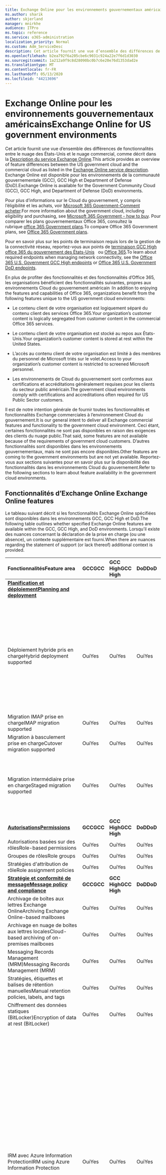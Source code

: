 ```yaml
---
title: Exchange Online pour les environnements gouvernementaux américains
ms.author: sharik
author: skjerland
manager: mnirkhe
audience: ITPro
ms.topic: reference
ms.service: o365-administration
localization_priority: Normal
ms.custom: Adm_ServiceDesc
description: Cet article fournit une vue d’ensemble des différences de fonctionnalités entre le nuage des États-Unis et le nuage commercial, comme décrit dans la description du service Exchange Online.
ms.openlocfilehash: b2ea792f6a205cbe6c9031c924a22e7f6d1d3030
ms.sourcegitcommit: 1a212a9f9c8d28090bc0b7c6e20e76d1353dad2e
ms.translationtype: MT
ms.contentlocale: fr-FR
ms.lasthandoff: 05/13/2020
ms.locfileid: "44213696"
---
```

# <a name="exchange-online-for-us-government-environments"></a><span data-ttu-id="49c36-103">Exchange Online pour les environnements gouvernementaux américains</span><span class="sxs-lookup"><span data-stu-id="49c36-103">Exchange Online for US government environments</span></span>

<span data-ttu-id="49c36-104">Cet article fournit une vue d’ensemble des différences de fonctionnalités entre le nuage des États-Unis et le nuage commercial, comme décrit dans la [Description du service Exchange Online](https://docs.microsoft.com/office365/servicedescriptions/exchange-online-service-description/exchange-online-service-description).</span><span class="sxs-lookup"><span data-stu-id="49c36-104">This article provides an overview of feature differences between the US government cloud and the commercial cloud as listed in the [Exchange Online service description](https://docs.microsoft.com/office365/servicedescriptions/exchange-online-service-description/exchange-online-service-description).</span></span> <span data-ttu-id="49c36-105">Exchange Online est disponible pour les environnements de la communauté gouvernementale (GCC), GCC High et Department of Defense (DoD).</span><span class="sxs-lookup"><span data-stu-id="49c36-105">Exchange Online is available for the Government Community Cloud (GCC), GCC High, and Department of Defense (DoD) environments.</span></span>

<span data-ttu-id="49c36-106">Pour plus d’informations sur le Cloud du gouvernement, y compris l’éligibilité et les achats, voir [Microsoft 365 Government-Comment acheter](https://docs.microsoft.com/office365/servicedescriptions/office-365-platform-service-description/office-365-us-government/microsoft-365-government-how-to-buy).</span><span class="sxs-lookup"><span data-stu-id="49c36-106">For more information about the government cloud, including eligibility and purchasing, see [Microsoft 365 Government - how to buy](https://docs.microsoft.com/office365/servicedescriptions/office-365-platform-service-description/office-365-us-government/microsoft-365-government-how-to-buy).</span></span> <span data-ttu-id="49c36-107">Pour comparer les plans gouvernementaux Office 365, consultez la rubrique [office 365 Government plans](https://www.microsoft.com/microsoft-365/government/compare-office-365-government-plans?rtc=1#EligibilityRequirements).</span><span class="sxs-lookup"><span data-stu-id="49c36-107">To compare Office 365 Government plans, see [Office 365 Government plans](https://www.microsoft.com/microsoft-365/government/compare-office-365-government-plans?rtc=1#EligibilityRequirements).</span></span>

<span data-ttu-id="49c36-108">Pour en savoir plus sur les points de terminaison requis lors de la gestion de la connectivité réseau, reportez-vous aux points de [terminaison GCC High office 365 du gouvernement des États-Unis](https://docs.microsoft.com/office365/enterprise/office-365-u-s-government-gcc-high-endpoints#sharepoint-online-and-onedrive-for-business)   ou [Office 365](https://docs.microsoft.com/office365/enterprise/office-365-u-s-government-dod-endpoints#sharepoint-online-and-onedrive-for-business).</span><span class="sxs-lookup"><span data-stu-id="49c36-108">To learn about required endpoints when managing network connectivity, see the [Office 365 U.S. Government GCC High endpoints](https://docs.microsoft.com/office365/enterprise/office-365-u-s-government-gcc-high-endpoints#sharepoint-online-and-onedrive-for-business) or [Office 365 U.S. Government DoD endpoints](https://docs.microsoft.com/office365/enterprise/office-365-u-s-government-dod-endpoints#sharepoint-online-and-onedrive-for-business).</span></span>

<span data-ttu-id="49c36-109">En plus de profiter des fonctionnalités et des fonctionnalités d’Office 365, les organisations bénéficient des fonctionnalités suivantes, propres aux environnements Cloud du gouvernement américain :</span><span class="sxs-lookup"><span data-stu-id="49c36-109">In addition to enjoying the features and capabilities of Office 365, organizations benefit from the following features unique to the US government cloud environments:</span></span>

- <span data-ttu-id="49c36-110">Le contenu client de votre organisation est logiquement séparé du contenu client des services Office 365.</span><span class="sxs-lookup"><span data-stu-id="49c36-110">Your organization’s customer content is logically segregated from customer content in the commercial Office 365 services.</span></span>

- <span data-ttu-id="49c36-111">Le contenu client de votre organisation est stocké au repos aux États-Unis.</span><span class="sxs-lookup"><span data-stu-id="49c36-111">Your organization’s customer content is stored at rest within the United States.</span></span>

- <span data-ttu-id="49c36-112">L’accès au contenu client de votre organisation est limité à des membres du personnel de Microsoft triés sur le volet.</span><span class="sxs-lookup"><span data-stu-id="49c36-112">Access to your organization’s customer content is restricted to screened Microsoft personnel.</span></span>

- <span data-ttu-id="49c36-113">Les environnements de Cloud du gouvernement sont conformes aux certifications et accréditations généralement requises pour les clients du secteur public américain.</span><span class="sxs-lookup"><span data-stu-id="49c36-113">The government cloud environments comply with certifications and accreditations often required for US Public Sector customers.</span></span>

<span data-ttu-id="49c36-114">Il est de notre intention générale de fournir toutes les fonctionnalités et fonctionnalités Exchange commerciales à l’environnement Cloud du gouvernement.</span><span class="sxs-lookup"><span data-stu-id="49c36-114">It is our general intent to deliver all Exchange commercial features and functionality to the government cloud environment.</span></span> <span data-ttu-id="49c36-115">Ceci étant, certaines fonctionnalités ne sont pas disponibles en raison des exigences des clients du nuage public.</span><span class="sxs-lookup"><span data-stu-id="49c36-115">That said, some features are not available because of the requirements of government cloud customers.</span></span> <span data-ttu-id="49c36-116">D’autres fonctionnalités sont disponibles dans les environnements gouvernementaux, mais ne sont pas encore disponibles.</span><span class="sxs-lookup"><span data-stu-id="49c36-116">Other features are coming to the government environments but are not yet available.</span></span> <span data-ttu-id="49c36-117">Reportez-vous aux sections suivantes pour en savoir plus sur la disponibilité des fonctionnalités dans les environnements Cloud du gouvernement.</span><span class="sxs-lookup"><span data-stu-id="49c36-117">Refer to the following sections to learn about feature availability in the government cloud environments.</span></span>

## <a name="exchange-online-features"></a><span data-ttu-id="49c36-118">Fonctionnalités d’Exchange Online </span><span class="sxs-lookup"><span data-stu-id="49c36-118">Exchange Online features</span></span>

<span data-ttu-id="49c36-119">Le tableau suivant décrit si les fonctionnalités Exchange Online spécifiées sont disponibles dans les environnements GCC, GCC High et DoD.</span><span class="sxs-lookup"><span data-stu-id="49c36-119">The following table outlines whether specified Exchange Online features are available within the GCC, GCC High, and DoD environments.</span></span> <span data-ttu-id="49c36-120">Lorsqu’il existe des nuances concernant la déclaration de la prise en charge (ou une absence), un contexte supplémentaire est fourni.</span><span class="sxs-lookup"><span data-stu-id="49c36-120">When there are nuances regarding the statement of support (or lack thereof) additional context is provided.</span></span>

|<span data-ttu-id="49c36-121">**Fonctionnalités**</span><span class="sxs-lookup"><span data-stu-id="49c36-121">**Feature area**</span></span>|<span data-ttu-id="49c36-122">**GCC**</span><span class="sxs-lookup"><span data-stu-id="49c36-122">**GCC**</span></span>|<span data-ttu-id="49c36-123">**GCC High**</span><span class="sxs-lookup"><span data-stu-id="49c36-123">**GCC High**</span></span>|<span data-ttu-id="49c36-124">**DoD**</span><span class="sxs-lookup"><span data-stu-id="49c36-124">**DoD**</span></span>|<span data-ttu-id="49c36-125">**Considérations clés**</span><span class="sxs-lookup"><span data-stu-id="49c36-125">**Key considerations**</span></span>|
|:-----|:-----|:-----|:-----|:-----|
|<span data-ttu-id="49c36-126">**[Planification et déploiement](../../exchange-online-service-description/planning-and-deployment.md)**</span><span class="sxs-lookup"><span data-stu-id="49c36-126">**[Planning and deployment](../../exchange-online-service-description/planning-and-deployment.md)**</span></span>|||||
|<span data-ttu-id="49c36-127">Déploiement hybride pris en charge</span><span class="sxs-lookup"><span data-stu-id="49c36-127">Hybrid deployment supported</span></span>|<span data-ttu-id="49c36-128">Oui</span><span class="sxs-lookup"><span data-stu-id="49c36-128">Yes</span></span>|<span data-ttu-id="49c36-129">Oui</span><span class="sxs-lookup"><span data-stu-id="49c36-129">Yes</span></span>|<span data-ttu-id="49c36-130">Oui</span><span class="sxs-lookup"><span data-stu-id="49c36-130">Yes</span></span>|<span data-ttu-id="49c36-131">Pour la coexistence avec Exchange Server en local, Microsoft requiert l’installation d’au moins un serveur d’accès au client Exchange Server 2013 (ou Exchange Server 2016).</span><span class="sxs-lookup"><span data-stu-id="49c36-131">For co-existence with Exchange Server on-premises, Microsoft requires installing at least one Exchange Server 2013 Client Access Server (or Exchange Server 2016.).</span></span> <span data-ttu-id="49c36-132">Exchange Server 2010 et les versions antérieures ne sont pas pris en charge.</span><span class="sxs-lookup"><span data-stu-id="49c36-132">Exchange Server 2010 and earlier are not supported.</span></span>|
|<span data-ttu-id="49c36-133">Migration IMAP prise en charge</span><span class="sxs-lookup"><span data-stu-id="49c36-133">IMAP migration supported</span></span>|<span data-ttu-id="49c36-134">Oui</span><span class="sxs-lookup"><span data-stu-id="49c36-134">Yes</span></span>|<span data-ttu-id="49c36-135">Oui</span><span class="sxs-lookup"><span data-stu-id="49c36-135">Yes</span></span>|<span data-ttu-id="49c36-136">Oui</span><span class="sxs-lookup"><span data-stu-id="49c36-136">Yes</span></span>||
|<span data-ttu-id="49c36-137">Migration à basculement prise en charge</span><span class="sxs-lookup"><span data-stu-id="49c36-137">Cutover migration supported</span></span>|<span data-ttu-id="49c36-138">Oui</span><span class="sxs-lookup"><span data-stu-id="49c36-138">Yes</span></span>|<span data-ttu-id="49c36-139">Oui</span><span class="sxs-lookup"><span data-stu-id="49c36-139">Yes</span></span>|<span data-ttu-id="49c36-140">Oui</span><span class="sxs-lookup"><span data-stu-id="49c36-140">Yes</span></span>||
|<span data-ttu-id="49c36-141">Migration intermédiaire prise en charge</span><span class="sxs-lookup"><span data-stu-id="49c36-141">Staged migration supported</span></span>|<span data-ttu-id="49c36-142">Oui</span><span class="sxs-lookup"><span data-stu-id="49c36-142">Yes</span></span>|<span data-ttu-id="49c36-143">Oui</span><span class="sxs-lookup"><span data-stu-id="49c36-143">Yes</span></span>|<span data-ttu-id="49c36-144">Oui</span><span class="sxs-lookup"><span data-stu-id="49c36-144">Yes</span></span>|<span data-ttu-id="49c36-145">La migration GSuite n’est pas prise en charge pour GCC High et DoD.</span><span class="sxs-lookup"><span data-stu-id="49c36-145">GSuite migration is not supported for GCC High and DoD.</span></span> <span data-ttu-id="49c36-146">Pour plus d’informations, consultez <a href="https://docs.microsoft.com/exchange/mailbox-migration/perform-g-suite-migration">la rubrique effectuer une migration GSuite</a>.</span><span class="sxs-lookup"><span data-stu-id="49c36-146">For more information, see <a href="https://docs.microsoft.com/exchange/mailbox-migration/perform-g-suite-migration">Perform a GSuite migration</a>.</span></span>|
|<span data-ttu-id="49c36-147">**[Autorisations](../../exchange-online-service-description/permissions.md)**</span><span class="sxs-lookup"><span data-stu-id="49c36-147">**[Permissions](../../exchange-online-service-description/permissions.md)**</span></span>|<span data-ttu-id="49c36-148">**GCC**</span><span class="sxs-lookup"><span data-stu-id="49c36-148">**GCC**</span></span>|<span data-ttu-id="49c36-149">**GCC High**</span><span class="sxs-lookup"><span data-stu-id="49c36-149">**GCC High**</span></span>|<span data-ttu-id="49c36-150">**DoD**</span><span class="sxs-lookup"><span data-stu-id="49c36-150">**DoD**</span></span>|<span data-ttu-id="49c36-151">**Considérations clés**</span><span class="sxs-lookup"><span data-stu-id="49c36-151">**Key considerations**</span></span>|
|<span data-ttu-id="49c36-152">Autorisations basées sur des rôles</span><span class="sxs-lookup"><span data-stu-id="49c36-152">Role-based permissions</span></span>|<span data-ttu-id="49c36-153">Oui</span><span class="sxs-lookup"><span data-stu-id="49c36-153">Yes</span></span>|<span data-ttu-id="49c36-154">Oui</span><span class="sxs-lookup"><span data-stu-id="49c36-154">Yes</span></span>|<span data-ttu-id="49c36-155">Oui</span><span class="sxs-lookup"><span data-stu-id="49c36-155">Yes</span></span>||
|<span data-ttu-id="49c36-156">Groupes de rôles</span><span class="sxs-lookup"><span data-stu-id="49c36-156">Role groups</span></span>|<span data-ttu-id="49c36-157">Oui</span><span class="sxs-lookup"><span data-stu-id="49c36-157">Yes</span></span>|<span data-ttu-id="49c36-158">Oui</span><span class="sxs-lookup"><span data-stu-id="49c36-158">Yes</span></span>|<span data-ttu-id="49c36-159">Oui</span><span class="sxs-lookup"><span data-stu-id="49c36-159">Yes</span></span>||
|<span data-ttu-id="49c36-160">Stratégies d'attribution de rôle</span><span class="sxs-lookup"><span data-stu-id="49c36-160">Role assignment policies</span></span>|<span data-ttu-id="49c36-161">Oui</span><span class="sxs-lookup"><span data-stu-id="49c36-161">Yes</span></span>|<span data-ttu-id="49c36-162">Oui</span><span class="sxs-lookup"><span data-stu-id="49c36-162">Yes</span></span>|<span data-ttu-id="49c36-163">Oui</span><span class="sxs-lookup"><span data-stu-id="49c36-163">Yes</span></span>||
|<span data-ttu-id="49c36-164">**[Stratégie et conformité de message](../../exchange-online-service-description/message-policy-and-compliance.md)**</span><span class="sxs-lookup"><span data-stu-id="49c36-164">**[Message policy and compliance](../../exchange-online-service-description/message-policy-and-compliance.md)**</span></span>|<span data-ttu-id="49c36-165">**GCC**</span><span class="sxs-lookup"><span data-stu-id="49c36-165">**GCC**</span></span>|<span data-ttu-id="49c36-166">**GCC High**</span><span class="sxs-lookup"><span data-stu-id="49c36-166">**GCC High**</span></span>|<span data-ttu-id="49c36-167">**DoD**</span><span class="sxs-lookup"><span data-stu-id="49c36-167">**DoD**</span></span>|<span data-ttu-id="49c36-168">**Considérations clés**</span><span class="sxs-lookup"><span data-stu-id="49c36-168">**Key considerations**</span></span>|
|<span data-ttu-id="49c36-169">Archivage de boîtes aux lettres Exchange Online</span><span class="sxs-lookup"><span data-stu-id="49c36-169">Archiving Exchange Online-based mailboxes</span></span>|<span data-ttu-id="49c36-170">Oui</span><span class="sxs-lookup"><span data-stu-id="49c36-170">Yes</span></span>|<span data-ttu-id="49c36-171">Oui</span><span class="sxs-lookup"><span data-stu-id="49c36-171">Yes</span></span>|<span data-ttu-id="49c36-172">Oui</span><span class="sxs-lookup"><span data-stu-id="49c36-172">Yes</span></span>||
|<span data-ttu-id="49c36-173">Archivage en nuage de boîtes aux lettres locales</span><span class="sxs-lookup"><span data-stu-id="49c36-173">Cloud-based archiving of on-premises mailboxes</span></span>|<span data-ttu-id="49c36-174">Oui</span><span class="sxs-lookup"><span data-stu-id="49c36-174">Yes</span></span>|<span data-ttu-id="49c36-175">Oui</span><span class="sxs-lookup"><span data-stu-id="49c36-175">Yes</span></span>|<span data-ttu-id="49c36-176">Oui</span><span class="sxs-lookup"><span data-stu-id="49c36-176">Yes</span></span>||
|<span data-ttu-id="49c36-177">Messaging Records Management (MRM)</span><span class="sxs-lookup"><span data-stu-id="49c36-177">Messaging Records Management (MRM)</span></span> |<span data-ttu-id="49c36-178">Oui</span><span class="sxs-lookup"><span data-stu-id="49c36-178">Yes</span></span>|<span data-ttu-id="49c36-179">Oui</span><span class="sxs-lookup"><span data-stu-id="49c36-179">Yes</span></span>|<span data-ttu-id="49c36-180">Oui</span><span class="sxs-lookup"><span data-stu-id="49c36-180">Yes</span></span>||
|<span data-ttu-id="49c36-181">Stratégies, étiquettes et balises de rétention manuelles</span><span class="sxs-lookup"><span data-stu-id="49c36-181">Manual retention policies, labels, and tags</span></span> |<span data-ttu-id="49c36-182">Oui</span><span class="sxs-lookup"><span data-stu-id="49c36-182">Yes</span></span>|<span data-ttu-id="49c36-183">Oui</span><span class="sxs-lookup"><span data-stu-id="49c36-183">Yes</span></span>|<span data-ttu-id="49c36-184">Oui</span><span class="sxs-lookup"><span data-stu-id="49c36-184">Yes</span></span>||
|<span data-ttu-id="49c36-185">Chiffrement des données statiques (BitLocker)</span><span class="sxs-lookup"><span data-stu-id="49c36-185">Encryption of data at rest (BitLocker)</span></span>|<span data-ttu-id="49c36-186">Oui</span><span class="sxs-lookup"><span data-stu-id="49c36-186">Yes</span></span>|<span data-ttu-id="49c36-187">Oui</span><span class="sxs-lookup"><span data-stu-id="49c36-187">Yes</span></span>|<span data-ttu-id="49c36-188">Oui</span><span class="sxs-lookup"><span data-stu-id="49c36-188">Yes</span></span>||
|<span data-ttu-id="49c36-189">IRM avec Azure Information Protection</span><span class="sxs-lookup"><span data-stu-id="49c36-189">IRM using Azure Information Protection</span></span>|<span data-ttu-id="49c36-190">Oui</span><span class="sxs-lookup"><span data-stu-id="49c36-190">Yes</span></span>|<span data-ttu-id="49c36-191">Oui</span><span class="sxs-lookup"><span data-stu-id="49c36-191">Yes</span></span>|<span data-ttu-id="49c36-192">Oui</span><span class="sxs-lookup"><span data-stu-id="49c36-192">Yes</span></span>|<span data-ttu-id="49c36-193">Pour plus d’informations sur les limitations du AIP dans GCC High et DoD, voir <a href="https://docs.microsoft.com/enterprise-mobility-security/solutions/ems-aip-premium-govt-service-description">Description du service Azure information protection Premium</a>.</span><span class="sxs-lookup"><span data-stu-id="49c36-193">For more information regarding limitations of AIP in GCC High and DoD, see <a href="https://docs.microsoft.com/enterprise-mobility-security/solutions/ems-aip-premium-govt-service-description">Azure Information Protection Premium Government Service Description</a>.</span></span><br><br><span data-ttu-id="49c36-194">Azure information protection n’est pas inclus dans G1/F3, mais il peut être acheté en tant que module complémentaire distinct et permet d’activer les fonctionnalités de gestion des droits relatifs à l’information (IRM) prises en charge.</span><span class="sxs-lookup"><span data-stu-id="49c36-194">Azure Information Protection is not included in G1/F3, but it can be purchased as a separate add-on and will enable the supported Information Rights Management (IRM) features.</span></span> <span data-ttu-id="49c36-195">Certaines fonctionnalités Azure information protection nécessitent un abonnement à Office 365 ProPlus, qui n’est pas inclus dans Office 365 gouvernement G1 ou Office 365 gouvernement F3.</span><span class="sxs-lookup"><span data-stu-id="49c36-195">Some Azure Information Protection features require a subscription to Office 365 ProPlus, which is not included with Office 365 Government G1 or Office 365 Government F3.</span></span>|
|<span data-ttu-id="49c36-196">IRM via Windows Server AD RMS</span><span class="sxs-lookup"><span data-stu-id="49c36-196">IRM using Windows Server AD RMS</span></span>|<span data-ttu-id="49c36-197">Oui</span><span class="sxs-lookup"><span data-stu-id="49c36-197">Yes</span></span>|<span data-ttu-id="49c36-198">Oui</span><span class="sxs-lookup"><span data-stu-id="49c36-198">Yes</span></span>|<span data-ttu-id="49c36-199">Oui</span><span class="sxs-lookup"><span data-stu-id="49c36-199">Yes</span></span>|<span data-ttu-id="49c36-200">Windows Server AD RMS est un serveur local qui doit être acheté et géré séparément afin d’activer les fonctionnalités IRM prises en charge.</span><span class="sxs-lookup"><span data-stu-id="49c36-200">Windows Server AD RMS is an on-premises server that must be purchased and managed separately to enable the supported IRM features.</span></span>|
|<span data-ttu-id="49c36-201">Chiffrement de messages Office 365</span><span class="sxs-lookup"><span data-stu-id="49c36-201">Office 365 Message Encryption</span></span>|<span data-ttu-id="49c36-202">Oui</span><span class="sxs-lookup"><span data-stu-id="49c36-202">Yes</span></span>|<span data-ttu-id="49c36-203">Oui</span><span class="sxs-lookup"><span data-stu-id="49c36-203">Yes</span></span>|<span data-ttu-id="49c36-204">Oui</span><span class="sxs-lookup"><span data-stu-id="49c36-204">Yes</span></span>|<span data-ttu-id="49c36-205">Voir [comportement de chiffrement des messages office 365 sur les limites de la haute/DoD de GCC](#office-365-message-encryptionbehavior-across-gcc-highdod-boundary) dans cet article et les <a href="https://docs.microsoft.com/microsoft-365/compliance/ome-version-comparison?view=o365-worldwide#unique-characteristics-of-office-365-message-encryption-in-a-gcc-high-deployment">caractéristiques du chiffrement de messages Office 365 dans un déploiement de GCC High</a>, qui documentent le chiffrement des messages Office 365 lors de l’envoi de messages entre les utilisateurs de GCC High/DOD et non GCC High/DoD.</span><span class="sxs-lookup"><span data-stu-id="49c36-205">See [Office 365 Message Encryption behavior across GCC High/DoD boundary](#office-365-message-encryptionbehavior-across-gcc-highdod-boundary) in this article and <a href="https://docs.microsoft.com/microsoft-365/compliance/ome-version-comparison?view=o365-worldwide#unique-characteristics-of-office-365-message-encryption-in-a-gcc-high-deployment">Unique characteristics of Office 365 Message Encryption in a GCC High deployment</a>, which document behavioral nuances of Office 365 Message Encryption when sending messages between GCC High/DoD and non GCC High/DoD users.</span></span>|
|<span data-ttu-id="49c36-206">Clé client</span><span class="sxs-lookup"><span data-stu-id="49c36-206">Customer Key</span></span>|<span data-ttu-id="49c36-207">Oui</span><span class="sxs-lookup"><span data-stu-id="49c36-207">Yes</span></span>|<span data-ttu-id="49c36-208">Oui</span><span class="sxs-lookup"><span data-stu-id="49c36-208">Yes</span></span>|<span data-ttu-id="49c36-209">Oui</span><span class="sxs-lookup"><span data-stu-id="49c36-209">Yes</span></span>|<span data-ttu-id="49c36-210">Nécessite un plan de service G5.</span><span class="sxs-lookup"><span data-stu-id="49c36-210">Requires G5 service plan.</span></span>|
|<span data-ttu-id="49c36-211">S/MIME</span><span class="sxs-lookup"><span data-stu-id="49c36-211">S/MIME</span></span>|<span data-ttu-id="49c36-212">Oui</span><span class="sxs-lookup"><span data-stu-id="49c36-212">Yes</span></span>|<span data-ttu-id="49c36-213">Oui</span><span class="sxs-lookup"><span data-stu-id="49c36-213">Yes</span></span>|<span data-ttu-id="49c36-214">Oui</span><span class="sxs-lookup"><span data-stu-id="49c36-214">Yes</span></span>||
|<span data-ttu-id="49c36-215">Conservation inaltérable et conservation pour litige</span><span class="sxs-lookup"><span data-stu-id="49c36-215">In-Place Hold and Litigation Hold</span></span>|<span data-ttu-id="49c36-216">Oui</span><span class="sxs-lookup"><span data-stu-id="49c36-216">Yes</span></span>|<span data-ttu-id="49c36-217">Oui</span><span class="sxs-lookup"><span data-stu-id="49c36-217">Yes</span></span>|<span data-ttu-id="49c36-218">Oui</span><span class="sxs-lookup"><span data-stu-id="49c36-218">Yes</span></span>|<span data-ttu-id="49c36-219">Nécessite un plan de service G3 ou G5.</span><span class="sxs-lookup"><span data-stu-id="49c36-219">Requires G3 or G5 service plan.</span></span>|
|<span data-ttu-id="49c36-220">Découverte électronique locale</span><span class="sxs-lookup"><span data-stu-id="49c36-220">In-Place eDiscovery</span></span>|<span data-ttu-id="49c36-221">Oui</span><span class="sxs-lookup"><span data-stu-id="49c36-221">Yes</span></span>|<span data-ttu-id="49c36-222">Oui</span><span class="sxs-lookup"><span data-stu-id="49c36-222">Yes</span></span>|<span data-ttu-id="49c36-223">Oui</span><span class="sxs-lookup"><span data-stu-id="49c36-223">Yes</span></span>||
|<span data-ttu-id="49c36-224">Règles de flux de messagerie</span><span class="sxs-lookup"><span data-stu-id="49c36-224">Mail flow rules</span></span>|<span data-ttu-id="49c36-225">Oui</span><span class="sxs-lookup"><span data-stu-id="49c36-225">Yes</span></span>|<span data-ttu-id="49c36-226">Oui</span><span class="sxs-lookup"><span data-stu-id="49c36-226">Yes</span></span>|<span data-ttu-id="49c36-227">Oui</span><span class="sxs-lookup"><span data-stu-id="49c36-227">Yes</span></span>||
|<span data-ttu-id="49c36-228">Protection contre la perte de données</span><span class="sxs-lookup"><span data-stu-id="49c36-228">Data loss prevention</span></span>|<span data-ttu-id="49c36-229">Oui</span><span class="sxs-lookup"><span data-stu-id="49c36-229">Yes</span></span>|<span data-ttu-id="49c36-230">Oui</span><span class="sxs-lookup"><span data-stu-id="49c36-230">Yes</span></span>|<span data-ttu-id="49c36-231">Oui</span><span class="sxs-lookup"><span data-stu-id="49c36-231">Yes</span></span>|<span data-ttu-id="49c36-232">Nécessite un plan de service G3 ou G5.</span><span class="sxs-lookup"><span data-stu-id="49c36-232">Requires G3 or G5 service plan.</span></span>|
|<span data-ttu-id="49c36-233">Journalisation</span><span class="sxs-lookup"><span data-stu-id="49c36-233">Journaling</span></span>|<span data-ttu-id="49c36-234">Oui</span><span class="sxs-lookup"><span data-stu-id="49c36-234">Yes</span></span>|<span data-ttu-id="49c36-235">Oui</span><span class="sxs-lookup"><span data-stu-id="49c36-235">Yes</span></span>|<span data-ttu-id="49c36-236">Oui</span><span class="sxs-lookup"><span data-stu-id="49c36-236">Yes</span></span>||
|<span data-ttu-id="49c36-237">**[Protection contre le courrier indésirable et les programmes malveillants](../../exchange-online-service-description/anti-spam-and-anti-malware-protection.md)**</span><span class="sxs-lookup"><span data-stu-id="49c36-237">**[Anti-spam and anti-malware protection](../../exchange-online-service-description/anti-spam-and-anti-malware-protection.md)**</span></span>|<span data-ttu-id="49c36-238">**GCC**</span><span class="sxs-lookup"><span data-stu-id="49c36-238">**GCC**</span></span>|<span data-ttu-id="49c36-239">**GCC High**</span><span class="sxs-lookup"><span data-stu-id="49c36-239">**GCC High**</span></span>|<span data-ttu-id="49c36-240">**DoD**</span><span class="sxs-lookup"><span data-stu-id="49c36-240">**DoD**</span></span>|<span data-ttu-id="49c36-241">**Considérations clés**</span><span class="sxs-lookup"><span data-stu-id="49c36-241">**Key considerations**</span></span>|
|<span data-ttu-id="49c36-242">Protection anti-courrier indésirable intégrée</span><span class="sxs-lookup"><span data-stu-id="49c36-242">Built-in anti-spam protection</span></span>|<span data-ttu-id="49c36-243">Oui</span><span class="sxs-lookup"><span data-stu-id="49c36-243">Yes</span></span>|<span data-ttu-id="49c36-244">Oui</span><span class="sxs-lookup"><span data-stu-id="49c36-244">Yes</span></span>|<span data-ttu-id="49c36-245">Oui</span><span class="sxs-lookup"><span data-stu-id="49c36-245">Yes</span></span>||
|<span data-ttu-id="49c36-246">Customize anti-spam policies</span><span class="sxs-lookup"><span data-stu-id="49c36-246">Customize anti-spam policies</span></span>|<span data-ttu-id="49c36-247">Oui</span><span class="sxs-lookup"><span data-stu-id="49c36-247">Yes</span></span>|<span data-ttu-id="49c36-248">Oui</span><span class="sxs-lookup"><span data-stu-id="49c36-248">Yes</span></span>|<span data-ttu-id="49c36-249">Oui</span><span class="sxs-lookup"><span data-stu-id="49c36-249">Yes</span></span>||
|<span data-ttu-id="49c36-250">Protection anti-programme malveillant intégrée</span><span class="sxs-lookup"><span data-stu-id="49c36-250">Built-in anti-malware protection</span></span>|<span data-ttu-id="49c36-251">Oui</span><span class="sxs-lookup"><span data-stu-id="49c36-251">Yes</span></span>|<span data-ttu-id="49c36-252">Oui</span><span class="sxs-lookup"><span data-stu-id="49c36-252">Yes</span></span>|<span data-ttu-id="49c36-253">Oui</span><span class="sxs-lookup"><span data-stu-id="49c36-253">Yes</span></span>||
|<span data-ttu-id="49c36-254">Customize anti-malware policies</span><span class="sxs-lookup"><span data-stu-id="49c36-254">Customize anti-malware policies</span></span>|<span data-ttu-id="49c36-255">Oui</span><span class="sxs-lookup"><span data-stu-id="49c36-255">Yes</span></span>|<span data-ttu-id="49c36-256">Oui</span><span class="sxs-lookup"><span data-stu-id="49c36-256">Yes</span></span>|<span data-ttu-id="49c36-257">Oui</span><span class="sxs-lookup"><span data-stu-id="49c36-257">Yes</span></span>||
|<span data-ttu-id="49c36-258">Quarantaine - gestion par l'administrateur</span><span class="sxs-lookup"><span data-stu-id="49c36-258">Quarantine - administrator management</span></span>|<span data-ttu-id="49c36-259">Oui</span><span class="sxs-lookup"><span data-stu-id="49c36-259">Yes</span></span>|<span data-ttu-id="49c36-260">Oui</span><span class="sxs-lookup"><span data-stu-id="49c36-260">Yes</span></span>|<span data-ttu-id="49c36-261">Oui</span><span class="sxs-lookup"><span data-stu-id="49c36-261">Yes</span></span>||
|<span data-ttu-id="49c36-262">Quarantaine - autogestion par l'utilisateur final</span><span class="sxs-lookup"><span data-stu-id="49c36-262">Quarantine - end-user self-management</span></span>|<span data-ttu-id="49c36-263">Oui</span><span class="sxs-lookup"><span data-stu-id="49c36-263">Yes</span></span>|<span data-ttu-id="49c36-264">Oui</span><span class="sxs-lookup"><span data-stu-id="49c36-264">Yes</span></span>|<span data-ttu-id="49c36-265">Oui</span><span class="sxs-lookup"><span data-stu-id="49c36-265">Yes</span></span>||
|<span data-ttu-id="49c36-266">Protection avancée contre les menaces</span><span class="sxs-lookup"><span data-stu-id="49c36-266">Advanced Threat Protection</span></span>|<span data-ttu-id="49c36-267">Oui</span><span class="sxs-lookup"><span data-stu-id="49c36-267">Yes</span></span>|<span data-ttu-id="49c36-268">Oui</span><span class="sxs-lookup"><span data-stu-id="49c36-268">Yes</span></span>|<span data-ttu-id="49c36-269">Oui</span><span class="sxs-lookup"><span data-stu-id="49c36-269">Yes</span></span>|<span data-ttu-id="49c36-270">Nécessite un plan de service G5 (ou un achat de module complémentaire).</span><span class="sxs-lookup"><span data-stu-id="49c36-270">Requires G5 Service plan (or purchase of add-on).</span></span><br><br><span data-ttu-id="49c36-271">La protection anti-hameçonnage pour l’emprunt d’identité d’utilisateur et de domaine et l’aide à l’usurpation n’est pas encore disponible dans GCC High et DoD.</span><span class="sxs-lookup"><span data-stu-id="49c36-271">Anti-phishing for user and domain impersonation and spoof intelligence are not yet available in GCC High and DoD.</span></span>|
|<span data-ttu-id="49c36-272">**[Flux de messagerie](../../exchange-online-service-description/mail-flow.md)**</span><span class="sxs-lookup"><span data-stu-id="49c36-272">**[Mail flow](../../exchange-online-service-description/mail-flow.md)**</span></span>|<span data-ttu-id="49c36-273">**GCC**</span><span class="sxs-lookup"><span data-stu-id="49c36-273">**GCC**</span></span>|<span data-ttu-id="49c36-274">**GCC High**</span><span class="sxs-lookup"><span data-stu-id="49c36-274">**GCC High**</span></span>|<span data-ttu-id="49c36-275">**DoD**</span><span class="sxs-lookup"><span data-stu-id="49c36-275">**DoD**</span></span>|<span data-ttu-id="49c36-276">**Considérations clés**</span><span class="sxs-lookup"><span data-stu-id="49c36-276">**Key considerations**</span></span>|
|<span data-ttu-id="49c36-277">Routage personnalisé du courrier sortant</span><span class="sxs-lookup"><span data-stu-id="49c36-277">Custom routing of outbound mail</span></span>|<span data-ttu-id="49c36-278">Oui</span><span class="sxs-lookup"><span data-stu-id="49c36-278">Yes</span></span>|<span data-ttu-id="49c36-279">Oui</span><span class="sxs-lookup"><span data-stu-id="49c36-279">Yes</span></span>|<span data-ttu-id="49c36-280">Oui</span><span class="sxs-lookup"><span data-stu-id="49c36-280">Yes</span></span>||
|<span data-ttu-id="49c36-281">Secure messaging with a trusted partner</span><span class="sxs-lookup"><span data-stu-id="49c36-281">Secure messaging with a trusted partner</span></span>|<span data-ttu-id="49c36-282">Oui</span><span class="sxs-lookup"><span data-stu-id="49c36-282">Yes</span></span>|<span data-ttu-id="49c36-283">Oui</span><span class="sxs-lookup"><span data-stu-id="49c36-283">Yes</span></span>|<span data-ttu-id="49c36-284">Oui</span><span class="sxs-lookup"><span data-stu-id="49c36-284">Yes</span></span>||
|<span data-ttu-id="49c36-285">Conditional mail routing</span><span class="sxs-lookup"><span data-stu-id="49c36-285">Conditional mail routing</span></span>|<span data-ttu-id="49c36-286">Oui</span><span class="sxs-lookup"><span data-stu-id="49c36-286">Yes</span></span>|<span data-ttu-id="49c36-287">Oui</span><span class="sxs-lookup"><span data-stu-id="49c36-287">Yes</span></span>|<span data-ttu-id="49c36-288">Oui</span><span class="sxs-lookup"><span data-stu-id="49c36-288">Yes</span></span>||
|<span data-ttu-id="49c36-289">Ajout d’un partenaire à une liste sécurisée entrante</span><span class="sxs-lookup"><span data-stu-id="49c36-289">Adding a partner to an inbound safe list</span></span>|<span data-ttu-id="49c36-290">Oui</span><span class="sxs-lookup"><span data-stu-id="49c36-290">Yes</span></span>|<span data-ttu-id="49c36-291">Oui</span><span class="sxs-lookup"><span data-stu-id="49c36-291">Yes</span></span>|<span data-ttu-id="49c36-292">Oui</span><span class="sxs-lookup"><span data-stu-id="49c36-292">Yes</span></span>||
|<span data-ttu-id="49c36-293">Routage de messagerie hybride</span><span class="sxs-lookup"><span data-stu-id="49c36-293">Hybrid email routing</span></span>|<span data-ttu-id="49c36-294">Oui</span><span class="sxs-lookup"><span data-stu-id="49c36-294">Yes</span></span>|<span data-ttu-id="49c36-295">Oui</span><span class="sxs-lookup"><span data-stu-id="49c36-295">Yes</span></span>|<span data-ttu-id="49c36-296">Oui</span><span class="sxs-lookup"><span data-stu-id="49c36-296">Yes</span></span>||
|<span data-ttu-id="49c36-297">**[Destinataires](../../exchange-online-service-description/recipients.md)**</span><span class="sxs-lookup"><span data-stu-id="49c36-297">**[Recipients](../../exchange-online-service-description/recipients.md)**</span></span>|<span data-ttu-id="49c36-298">**GCC**</span><span class="sxs-lookup"><span data-stu-id="49c36-298">**GCC**</span></span>|<span data-ttu-id="49c36-299">**GCC High**</span><span class="sxs-lookup"><span data-stu-id="49c36-299">**GCC High**</span></span>|<span data-ttu-id="49c36-300">**DoD**</span><span class="sxs-lookup"><span data-stu-id="49c36-300">**DoD**</span></span>|<span data-ttu-id="49c36-301">**Considérations clés**</span><span class="sxs-lookup"><span data-stu-id="49c36-301">**Key considerations**</span></span>|
|<span data-ttu-id="49c36-302">Alertes de capacité</span><span class="sxs-lookup"><span data-stu-id="49c36-302">Capacity alerts</span></span>|<span data-ttu-id="49c36-303">Oui</span><span class="sxs-lookup"><span data-stu-id="49c36-303">Yes</span></span>|<span data-ttu-id="49c36-304">Oui</span><span class="sxs-lookup"><span data-stu-id="49c36-304">Yes</span></span>|<span data-ttu-id="49c36-305">Oui</span><span class="sxs-lookup"><span data-stu-id="49c36-305">Yes</span></span>||
|<span data-ttu-id="49c36-306">Courrier non trié</span><span class="sxs-lookup"><span data-stu-id="49c36-306">Clutter</span></span>|<span data-ttu-id="49c36-307">Oui</span><span class="sxs-lookup"><span data-stu-id="49c36-307">Yes</span></span>|<span data-ttu-id="49c36-308">Oui</span><span class="sxs-lookup"><span data-stu-id="49c36-308">Yes</span></span>|<span data-ttu-id="49c36-309">Oui</span><span class="sxs-lookup"><span data-stu-id="49c36-309">Yes</span></span>||
|<span data-ttu-id="49c36-310">MailTips</span><span class="sxs-lookup"><span data-stu-id="49c36-310">MailTips</span></span>|<span data-ttu-id="49c36-311">Oui</span><span class="sxs-lookup"><span data-stu-id="49c36-311">Yes</span></span>|<span data-ttu-id="49c36-312">Oui</span><span class="sxs-lookup"><span data-stu-id="49c36-312">Yes</span></span>|<span data-ttu-id="49c36-313">Oui</span><span class="sxs-lookup"><span data-stu-id="49c36-313">Yes</span></span>||
|<span data-ttu-id="49c36-314">Accès délégué</span><span class="sxs-lookup"><span data-stu-id="49c36-314">Delegate access</span></span>|<span data-ttu-id="49c36-315">Oui</span><span class="sxs-lookup"><span data-stu-id="49c36-315">Yes</span></span>|<span data-ttu-id="49c36-316">Oui</span><span class="sxs-lookup"><span data-stu-id="49c36-316">Yes</span></span>|<span data-ttu-id="49c36-317">Oui</span><span class="sxs-lookup"><span data-stu-id="49c36-317">Yes</span></span>||
|<span data-ttu-id="49c36-318">Règles de la boîte de réception</span><span class="sxs-lookup"><span data-stu-id="49c36-318">Inbox rules</span></span>|<span data-ttu-id="49c36-319">Oui</span><span class="sxs-lookup"><span data-stu-id="49c36-319">Yes</span></span>|<span data-ttu-id="49c36-320">Oui</span><span class="sxs-lookup"><span data-stu-id="49c36-320">Yes</span></span>|<span data-ttu-id="49c36-321">Oui</span><span class="sxs-lookup"><span data-stu-id="49c36-321">Yes</span></span>||
|<span data-ttu-id="49c36-322">Comptes connectés</span><span class="sxs-lookup"><span data-stu-id="49c36-322">Connected accounts</span></span>|<span data-ttu-id="49c36-323">Oui</span><span class="sxs-lookup"><span data-stu-id="49c36-323">Yes</span></span>|<span data-ttu-id="49c36-324">Non</span><span class="sxs-lookup"><span data-stu-id="49c36-324">No</span></span>|<span data-ttu-id="49c36-325">Non</span><span class="sxs-lookup"><span data-stu-id="49c36-325">No</span></span>|<span data-ttu-id="49c36-326">Cette fonctionnalité n’est pas prise en charge dans GCC High ou DoD en raison de restrictions sur les connexions sortantes vers des services tiers.</span><span class="sxs-lookup"><span data-stu-id="49c36-326">This feature is not supported in GCC High or DoD due to restrictions on outbound connections to third-party services.</span></span> <span data-ttu-id="49c36-327">Pour plus d’informations sur les fonctionnalités affectées, consultez la rubrique [Connectivity with tiers services](#connectivity-with-third-party-services) dans cet article.</span><span class="sxs-lookup"><span data-stu-id="49c36-327">For more information about features impacted, see [Connectivity with third-party services](#connectivity-with-third-party-services) in this article.</span></span>|
|<span data-ttu-id="49c36-328">Boîtes aux lettres inactives</span><span class="sxs-lookup"><span data-stu-id="49c36-328">Inactive mailboxes</span></span>|<span data-ttu-id="49c36-329">Oui</span><span class="sxs-lookup"><span data-stu-id="49c36-329">Yes</span></span>|<span data-ttu-id="49c36-330">Oui</span><span class="sxs-lookup"><span data-stu-id="49c36-330">Yes</span></span>|<span data-ttu-id="49c36-331">Oui</span><span class="sxs-lookup"><span data-stu-id="49c36-331">Yes</span></span>|<span data-ttu-id="49c36-332">Nécessite un plan de service G3 ou G5.</span><span class="sxs-lookup"><span data-stu-id="49c36-332">Requires G3 or G5 service plan.</span></span>|
|<span data-ttu-id="49c36-333">Carnet d'adresses en mode hors connexion</span><span class="sxs-lookup"><span data-stu-id="49c36-333">Offline address book</span></span>|<span data-ttu-id="49c36-334">Oui</span><span class="sxs-lookup"><span data-stu-id="49c36-334">Yes</span></span>|<span data-ttu-id="49c36-335">Oui</span><span class="sxs-lookup"><span data-stu-id="49c36-335">Yes</span></span>|<span data-ttu-id="49c36-336">Oui</span><span class="sxs-lookup"><span data-stu-id="49c36-336">Yes</span></span>||
|<span data-ttu-id="49c36-337">Stratégies de carnet d’adresses</span><span class="sxs-lookup"><span data-stu-id="49c36-337">Address book policies</span></span>|<span data-ttu-id="49c36-338">Oui</span><span class="sxs-lookup"><span data-stu-id="49c36-338">Yes</span></span>|<span data-ttu-id="49c36-339">Oui</span><span class="sxs-lookup"><span data-stu-id="49c36-339">Yes</span></span>|<span data-ttu-id="49c36-340">Oui</span><span class="sxs-lookup"><span data-stu-id="49c36-340">Yes</span></span>||
|<span data-ttu-id="49c36-341">Carnet d'adresses hiérarchique</span><span class="sxs-lookup"><span data-stu-id="49c36-341">Hierarchical address book</span></span>|<span data-ttu-id="49c36-342">Oui</span><span class="sxs-lookup"><span data-stu-id="49c36-342">Yes</span></span>|<span data-ttu-id="49c36-343">Oui</span><span class="sxs-lookup"><span data-stu-id="49c36-343">Yes</span></span>|<span data-ttu-id="49c36-344">Oui</span><span class="sxs-lookup"><span data-stu-id="49c36-344">Yes</span></span>||
|<span data-ttu-id="49c36-345">Listes d’adresses et liste d’adresses globale</span><span class="sxs-lookup"><span data-stu-id="49c36-345">Address lists and global address list</span></span>|<span data-ttu-id="49c36-346">Oui</span><span class="sxs-lookup"><span data-stu-id="49c36-346">Yes</span></span>|<span data-ttu-id="49c36-347">Oui</span><span class="sxs-lookup"><span data-stu-id="49c36-347">Yes</span></span>|<span data-ttu-id="49c36-348">Oui</span><span class="sxs-lookup"><span data-stu-id="49c36-348">Yes</span></span>||
|<span data-ttu-id="49c36-349">Groupes Office 365</span><span class="sxs-lookup"><span data-stu-id="49c36-349">Office 365 Groups</span></span>|<span data-ttu-id="49c36-350">Oui</span><span class="sxs-lookup"><span data-stu-id="49c36-350">Yes</span></span>|<span data-ttu-id="49c36-351">Oui</span><span class="sxs-lookup"><span data-stu-id="49c36-351">Yes</span></span>|<span data-ttu-id="49c36-352">Oui</span><span class="sxs-lookup"><span data-stu-id="49c36-352">Yes</span></span>|<span data-ttu-id="49c36-353">L’accès invité aux groupes Office 365 n’est pas pris en charge dans les environnements GCC High et DoD.</span><span class="sxs-lookup"><span data-stu-id="49c36-353">Guest access to Office 365 groups is not supported in GCC High and DoD environments.</span></span> <span data-ttu-id="49c36-354">Pour plus d’informations, consultez la rubrique <a href="https://docs.microsoft.com/azure/azure-government/documentation-government-services-securityandidentity">Azure Governance Security + Identity</a>.</span><span class="sxs-lookup"><span data-stu-id="49c36-354">For more information, see <a href="https://docs.microsoft.com/azure/azure-government/documentation-government-services-securityandidentity">Azure Government Security + Identity</a>.</span></span>|
|<span data-ttu-id="49c36-355">Groupes de distribution</span><span class="sxs-lookup"><span data-stu-id="49c36-355">Distribution Groups</span></span>|<span data-ttu-id="49c36-356">Oui</span><span class="sxs-lookup"><span data-stu-id="49c36-356">Yes</span></span>|<span data-ttu-id="49c36-357">Oui</span><span class="sxs-lookup"><span data-stu-id="49c36-357">Yes</span></span>|<span data-ttu-id="49c36-358">Oui</span><span class="sxs-lookup"><span data-stu-id="49c36-358">Yes</span></span>||
|<span data-ttu-id="49c36-359">Contacts externes (globaux)</span><span class="sxs-lookup"><span data-stu-id="49c36-359">External contacts (global)</span></span>|<span data-ttu-id="49c36-360">Oui</span><span class="sxs-lookup"><span data-stu-id="49c36-360">Yes</span></span>|<span data-ttu-id="49c36-361">Oui</span><span class="sxs-lookup"><span data-stu-id="49c36-361">Yes</span></span>|<span data-ttu-id="49c36-362">Oui</span><span class="sxs-lookup"><span data-stu-id="49c36-362">Yes</span></span>|<span data-ttu-id="49c36-363">Soumis aux limitations de collaboration de relation d’organisation dans les environnements GCC High et DoD.</span><span class="sxs-lookup"><span data-stu-id="49c36-363">Subject to org-relationship collaboration limitations in GCC High and DoD environments.</span></span> |
|<span data-ttu-id="49c36-364">Liaison de contacts avec les réseaux sociaux</span><span class="sxs-lookup"><span data-stu-id="49c36-364">Contact linking with social networks</span></span>|<span data-ttu-id="49c36-365">Oui</span><span class="sxs-lookup"><span data-stu-id="49c36-365">Yes</span></span>|<span data-ttu-id="49c36-366">Non</span><span class="sxs-lookup"><span data-stu-id="49c36-366">No</span></span>|<span data-ttu-id="49c36-367">Non</span><span class="sxs-lookup"><span data-stu-id="49c36-367">No</span></span>|<span data-ttu-id="49c36-368">Cette fonctionnalité n’est pas prise en charge dans GCC High ou DoD.</span><span class="sxs-lookup"><span data-stu-id="49c36-368">This feature is not supported in GCC High or DoD.</span></span>|
|<span data-ttu-id="49c36-369">Boîtes aux lettres de ressources</span><span class="sxs-lookup"><span data-stu-id="49c36-369">Resource mailboxes</span></span>|<span data-ttu-id="49c36-370">Oui</span><span class="sxs-lookup"><span data-stu-id="49c36-370">Yes</span></span>|<span data-ttu-id="49c36-371">Oui</span><span class="sxs-lookup"><span data-stu-id="49c36-371">Yes</span></span>|<span data-ttu-id="49c36-372">Oui</span><span class="sxs-lookup"><span data-stu-id="49c36-372">Yes</span></span>||
|<span data-ttu-id="49c36-373">Gestion des salles de conférence</span><span class="sxs-lookup"><span data-stu-id="49c36-373">Conference room management</span></span>|<span data-ttu-id="49c36-374">Oui</span><span class="sxs-lookup"><span data-stu-id="49c36-374">Yes</span></span>|<span data-ttu-id="49c36-375">Oui</span><span class="sxs-lookup"><span data-stu-id="49c36-375">Yes</span></span>|<span data-ttu-id="49c36-376">Oui</span><span class="sxs-lookup"><span data-stu-id="49c36-376">Yes</span></span>||
|<span data-ttu-id="49c36-377">Réponses d’absence du Bureau</span><span class="sxs-lookup"><span data-stu-id="49c36-377">Out-of-office replies</span></span>|<span data-ttu-id="49c36-378">Oui</span><span class="sxs-lookup"><span data-stu-id="49c36-378">Yes</span></span>|<span data-ttu-id="49c36-379">Oui</span><span class="sxs-lookup"><span data-stu-id="49c36-379">Yes</span></span>|<span data-ttu-id="49c36-380">Oui</span><span class="sxs-lookup"><span data-stu-id="49c36-380">Yes</span></span>||
|<span data-ttu-id="49c36-381">Partage de calendriers Internet</span><span class="sxs-lookup"><span data-stu-id="49c36-381">Internet Calendar sharing</span></span>|<span data-ttu-id="49c36-382">Oui</span><span class="sxs-lookup"><span data-stu-id="49c36-382">Yes</span></span>|<span data-ttu-id="49c36-383">Non</span><span class="sxs-lookup"><span data-stu-id="49c36-383">No</span></span>|<span data-ttu-id="49c36-384">Non</span><span class="sxs-lookup"><span data-stu-id="49c36-384">No</span></span>|<span data-ttu-id="49c36-385">Dans GCC High, le partage/la publication de calendrier Internet fonctionne pour la connexion entrante aux calendriers partagés par les utilisateurs de GCC High, mais pas pour les utilisateurs très élevés qui se connectent à un calendrier partagé en dehors de GCC High.</span><span class="sxs-lookup"><span data-stu-id="49c36-385">In GCC High, Internet Calendar publishing/sharing works for inbound connection to calendars shared by GCC High users, but not for GCC High users connecting outbound to a shared calendar outside of GCC High.</span></span><br><br><span data-ttu-id="49c36-386">En DoD, le partage de calendrier Internet n’est pas pris en charge en raison de la condition requise pour la liste des connexions entrantes/sortantes autorisées dans cet environnement.</span><span class="sxs-lookup"><span data-stu-id="49c36-386">In DoD–Internet Calendar sharing is not supported due to the requirement for inbound/outbound connection allow listing in that environment.</span></span>|
|<span data-ttu-id="49c36-387">**[Fonctions de rapport et outils de dépannage](../../exchange-online-service-description/reporting-features-and-troubleshooting-tools.md)**</span><span class="sxs-lookup"><span data-stu-id="49c36-387">**[Reporting features and troubleshooting tools](../../exchange-online-service-description/reporting-features-and-troubleshooting-tools.md)**</span></span>|<span data-ttu-id="49c36-388">**GCC**</span><span class="sxs-lookup"><span data-stu-id="49c36-388">**GCC**</span></span>|<span data-ttu-id="49c36-389">**GCC High**</span><span class="sxs-lookup"><span data-stu-id="49c36-389">**GCC High**</span></span>|<span data-ttu-id="49c36-390">**DoD**</span><span class="sxs-lookup"><span data-stu-id="49c36-390">**DoD**</span></span>|<span data-ttu-id="49c36-391">**Considérations clés**</span><span class="sxs-lookup"><span data-stu-id="49c36-391">**Key considerations**</span></span>|
|<span data-ttu-id="49c36-392">Rapports du centre d’administration Microsoft 365</span><span class="sxs-lookup"><span data-stu-id="49c36-392">Microsoft 365 admin center reports</span></span>|<span data-ttu-id="49c36-393">Oui</span><span class="sxs-lookup"><span data-stu-id="49c36-393">Yes</span></span>|<span data-ttu-id="49c36-394">Oui</span><span class="sxs-lookup"><span data-stu-id="49c36-394">Yes</span></span>|<span data-ttu-id="49c36-395">Non</span><span class="sxs-lookup"><span data-stu-id="49c36-395">No</span></span>|<span data-ttu-id="49c36-396">Rapports non disponibles pour DoD.</span><span class="sxs-lookup"><span data-stu-id="49c36-396">Reports not available for DoD.</span></span> <span data-ttu-id="49c36-397">Reportez-vous à la section fonctionnalités de la <a href="https://docs.microsoft.com/office365/servicedescriptions/office-365-platform-service-description/office-365-us-government/office-365-us-government#platform-features">plateforme</a> de la description du service Office 365 pour le gouvernement américain pour les mises à jour/disponibilité actuelle.</span><span class="sxs-lookup"><span data-stu-id="49c36-397">Refer to the <a href="https://docs.microsoft.com/office365/servicedescriptions/office-365-platform-service-description/office-365-us-government/office-365-us-government#platform-features">platform features</a> section of the Office 365 US Government service description for updates/current availability.</span></span>|
|<span data-ttu-id="49c36-398">Rapports de services Web</span><span class="sxs-lookup"><span data-stu-id="49c36-398">Web Services reports</span></span>|<span data-ttu-id="49c36-399">Oui</span><span class="sxs-lookup"><span data-stu-id="49c36-399">Yes</span></span>|<span data-ttu-id="49c36-400">Oui</span><span class="sxs-lookup"><span data-stu-id="49c36-400">Yes</span></span>|<span data-ttu-id="49c36-401">Non</span><span class="sxs-lookup"><span data-stu-id="49c36-401">No</span></span>|<span data-ttu-id="49c36-402">Rapports non disponibles pour DoD.</span><span class="sxs-lookup"><span data-stu-id="49c36-402">Reports not available for DoD.</span></span> <span data-ttu-id="49c36-403">Reportez-vous à la section fonctionnalités de la <a href="https://docs.microsoft.com/office365/servicedescriptions/office-365-platform-service-description/office-365-us-government/office-365-us-government#platform-features">plateforme</a> de la description du service Office 365 pour le gouvernement américain pour les mises à jour/disponibilité actuelle.</span><span class="sxs-lookup"><span data-stu-id="49c36-403">Refer to the <a href="https://docs.microsoft.com/office365/servicedescriptions/office-365-platform-service-description/office-365-us-government/office-365-us-government#platform-features">platform features</a> section of the Office 365 US Government service description for updates/current availability.</span></span>|
|<span data-ttu-id="49c36-404">Message trace</span><span class="sxs-lookup"><span data-stu-id="49c36-404">Message trace</span></span>|<span data-ttu-id="49c36-405">Oui</span><span class="sxs-lookup"><span data-stu-id="49c36-405">Yes</span></span>|<span data-ttu-id="49c36-406">Oui</span><span class="sxs-lookup"><span data-stu-id="49c36-406">Yes</span></span>|<span data-ttu-id="49c36-407">Oui</span><span class="sxs-lookup"><span data-stu-id="49c36-407">Yes</span></span>||
|<span data-ttu-id="49c36-408">Rapports d’audit</span><span class="sxs-lookup"><span data-stu-id="49c36-408">Auditing reports</span></span>|<span data-ttu-id="49c36-409">Oui</span><span class="sxs-lookup"><span data-stu-id="49c36-409">Yes</span></span>|<span data-ttu-id="49c36-410">Oui</span><span class="sxs-lookup"><span data-stu-id="49c36-410">Yes</span></span>|<span data-ttu-id="49c36-411">Non</span><span class="sxs-lookup"><span data-stu-id="49c36-411">No</span></span>|<span data-ttu-id="49c36-412">Rapports non disponibles pour DoD.</span><span class="sxs-lookup"><span data-stu-id="49c36-412">Reports not available for DoD.</span></span> <span data-ttu-id="49c36-413">Reportez-vous à la section fonctionnalités de la <a href="https://docs.microsoft.com/office365/servicedescriptions/office-365-platform-service-description/office-365-us-government/office-365-us-government#platform-features">plateforme</a> de la description du service Office 365 pour le gouvernement américain pour les mises à jour/disponibilité actuelle.</span><span class="sxs-lookup"><span data-stu-id="49c36-413">Refer to the <a href="https://docs.microsoft.com/office365/servicedescriptions/office-365-platform-service-description/office-365-us-government/office-365-us-government#platform-features">platform features</a> section of the Office 365 US Government service description for updates/current availability.</span></span>|
|<span data-ttu-id="49c36-414">Rapports de messagerie unifiée</span><span class="sxs-lookup"><span data-stu-id="49c36-414">Unified Messaging reports</span></span>|<span data-ttu-id="49c36-415">Oui</span><span class="sxs-lookup"><span data-stu-id="49c36-415">Yes</span></span>|<span data-ttu-id="49c36-416">Non</span><span class="sxs-lookup"><span data-stu-id="49c36-416">No</span></span>|<span data-ttu-id="49c36-417">Non</span><span class="sxs-lookup"><span data-stu-id="49c36-417">No</span></span>||
|<span data-ttu-id="49c36-418">**[Partage et collaboration](../../exchange-online-service-description/sharing-and-collaboration.md)**</span><span class="sxs-lookup"><span data-stu-id="49c36-418">**[Sharing and collaboration](../../exchange-online-service-description/sharing-and-collaboration.md)**</span></span>|<span data-ttu-id="49c36-419">**GCC**</span><span class="sxs-lookup"><span data-stu-id="49c36-419">**GCC**</span></span>|<span data-ttu-id="49c36-420">**GCC High**</span><span class="sxs-lookup"><span data-stu-id="49c36-420">**GCC High**</span></span>|<span data-ttu-id="49c36-421">**DoD**</span><span class="sxs-lookup"><span data-stu-id="49c36-421">**DoD**</span></span>|<span data-ttu-id="49c36-422">**Considérations clés**</span><span class="sxs-lookup"><span data-stu-id="49c36-422">**Key considerations**</span></span>|
|<span data-ttu-id="49c36-423">Partage fédéré (y compris la publication de calendrier)</span><span class="sxs-lookup"><span data-stu-id="49c36-423">Federated sharing (including calendar publishing)</span></span>|<span data-ttu-id="49c36-424">Oui</span><span class="sxs-lookup"><span data-stu-id="49c36-424">Yes</span></span>|<span data-ttu-id="49c36-425">Oui</span><span class="sxs-lookup"><span data-stu-id="49c36-425">Yes</span></span>|<span data-ttu-id="49c36-426">Oui</span><span class="sxs-lookup"><span data-stu-id="49c36-426">Yes</span></span>|<span data-ttu-id="49c36-427">Il existe des limitations à la fois de GCC High et DoD.</span><span class="sxs-lookup"><span data-stu-id="49c36-427">Limitations exist in both GCC High and DoD.</span></span> <span data-ttu-id="49c36-428">Consultez la rubrique [Fédération de disponibilité](#freebusy-federation) dans cet article.</span><span class="sxs-lookup"><span data-stu-id="49c36-428">See [Free/Busy federation](#freebusy-federation) in this article.</span></span>|
|<span data-ttu-id="49c36-429">Boîtes aux lettres de site</span><span class="sxs-lookup"><span data-stu-id="49c36-429">Site mailboxes</span></span>|<span data-ttu-id="49c36-430">Oui</span><span class="sxs-lookup"><span data-stu-id="49c36-430">Yes</span></span>|<span data-ttu-id="49c36-431">Oui</span><span class="sxs-lookup"><span data-stu-id="49c36-431">Yes</span></span>|<span data-ttu-id="49c36-432">Oui</span><span class="sxs-lookup"><span data-stu-id="49c36-432">Yes</span></span>||
|<span data-ttu-id="49c36-433">Dossiers publics</span><span class="sxs-lookup"><span data-stu-id="49c36-433">Public folders</span></span>|<span data-ttu-id="49c36-434">Oui</span><span class="sxs-lookup"><span data-stu-id="49c36-434">Yes</span></span>|<span data-ttu-id="49c36-435">Oui</span><span class="sxs-lookup"><span data-stu-id="49c36-435">Yes</span></span>|<span data-ttu-id="49c36-436">Oui</span><span class="sxs-lookup"><span data-stu-id="49c36-436">Yes</span></span>||
|<span data-ttu-id="49c36-437">**[Clients et appareils mobiles](../../exchange-online-service-description/clients-and-mobile-devices.md)**</span><span class="sxs-lookup"><span data-stu-id="49c36-437">**[Clients and mobile devices](../../exchange-online-service-description/clients-and-mobile-devices.md)**</span></span>|<span data-ttu-id="49c36-438">**GCC**</span><span class="sxs-lookup"><span data-stu-id="49c36-438">**GCC**</span></span>|<span data-ttu-id="49c36-439">**GCC High**</span><span class="sxs-lookup"><span data-stu-id="49c36-439">**GCC High**</span></span>|<span data-ttu-id="49c36-440">**DoD**</span><span class="sxs-lookup"><span data-stu-id="49c36-440">**DoD**</span></span>|<span data-ttu-id="49c36-441">**Considérations clés**</span><span class="sxs-lookup"><span data-stu-id="49c36-441">**Key considerations**</span></span>|
|<span data-ttu-id="49c36-442">Outlook pour Windows</span><span class="sxs-lookup"><span data-stu-id="49c36-442">Outlook for Windows</span></span>|<span data-ttu-id="49c36-443">Oui</span><span class="sxs-lookup"><span data-stu-id="49c36-443">Yes</span></span>|<span data-ttu-id="49c36-444">Oui</span><span class="sxs-lookup"><span data-stu-id="49c36-444">Yes</span></span>|<span data-ttu-id="49c36-445">Oui</span><span class="sxs-lookup"><span data-stu-id="49c36-445">Yes</span></span>|<span data-ttu-id="49c36-446">Pour répondre aux exigences de conformité à GCC High and DoD, vous devez exécuter au moins la version 1803 d’Office 365 ProPlus.</span><span class="sxs-lookup"><span data-stu-id="49c36-446">To meet GCC High and DoD compliance requirements, you must be running at least version 1803 of Office 365 ProPlus.</span></span> <span data-ttu-id="49c36-447">Office 365 ProPlus n’est pas inclus dans G1 ou F3.</span><span class="sxs-lookup"><span data-stu-id="49c36-447">Office 365 ProPlus is not included with G1 or F3.</span></span>|
|<span data-ttu-id="49c36-448">Outlook sur le web</span><span class="sxs-lookup"><span data-stu-id="49c36-448">Outlook on the web</span></span>|<span data-ttu-id="49c36-449">Oui</span><span class="sxs-lookup"><span data-stu-id="49c36-449">Yes</span></span>|<span data-ttu-id="49c36-450">Oui</span><span class="sxs-lookup"><span data-stu-id="49c36-450">Yes</span></span>|<span data-ttu-id="49c36-451">Oui</span><span class="sxs-lookup"><span data-stu-id="49c36-451">Yes</span></span>||
|<span data-ttu-id="49c36-452">Outlook pour Mac</span><span class="sxs-lookup"><span data-stu-id="49c36-452">Outlook for Mac</span></span>|<span data-ttu-id="49c36-453">Oui</span><span class="sxs-lookup"><span data-stu-id="49c36-453">Yes</span></span>|<span data-ttu-id="49c36-454">Oui</span><span class="sxs-lookup"><span data-stu-id="49c36-454">Yes</span></span>|<span data-ttu-id="49c36-455">Oui</span><span class="sxs-lookup"><span data-stu-id="49c36-455">Yes</span></span>|<span data-ttu-id="49c36-456">Pour répondre aux exigences de conformité à GCC High and DoD, vous devez exécuter au moins la version 1803 d’Office 365 ProPlus.</span><span class="sxs-lookup"><span data-stu-id="49c36-456">To meet GCC High and DoD compliance requirements, you must be running at least version 1803 of Office 365 ProPlus.</span></span> <span data-ttu-id="49c36-457">Office 365 ProPlus n’est pas inclus dans G1 ou F3.</span><span class="sxs-lookup"><span data-stu-id="49c36-457">Office 365 ProPlus is not included with G1 or F3.</span></span>|
|<span data-ttu-id="49c36-458">Outlook pour iOS et Android</span><span class="sxs-lookup"><span data-stu-id="49c36-458">Outlook for iOS and Android</span></span>|<span data-ttu-id="49c36-459">Oui</span><span class="sxs-lookup"><span data-stu-id="49c36-459">Yes</span></span>|<span data-ttu-id="49c36-460">Oui</span><span class="sxs-lookup"><span data-stu-id="49c36-460">Yes</span></span>|<span data-ttu-id="49c36-461">Oui</span><span class="sxs-lookup"><span data-stu-id="49c36-461">Yes</span></span>||
|<span data-ttu-id="49c36-462">Exchange ActiveSync</span><span class="sxs-lookup"><span data-stu-id="49c36-462">Exchange ActiveSync</span></span>|<span data-ttu-id="49c36-463">Oui</span><span class="sxs-lookup"><span data-stu-id="49c36-463">Yes</span></span>|<span data-ttu-id="49c36-464">Oui</span><span class="sxs-lookup"><span data-stu-id="49c36-464">Yes</span></span>|<span data-ttu-id="49c36-465">Oui</span><span class="sxs-lookup"><span data-stu-id="49c36-465">Yes</span></span>||
|<span data-ttu-id="49c36-466">Gestion des appareils mobiles pour Office 365</span><span class="sxs-lookup"><span data-stu-id="49c36-466">Mobile Device Management for Office 365</span></span>|<span data-ttu-id="49c36-467">Oui</span><span class="sxs-lookup"><span data-stu-id="49c36-467">Yes</span></span>|<span data-ttu-id="49c36-468">Oui</span><span class="sxs-lookup"><span data-stu-id="49c36-468">Yes</span></span>|<span data-ttu-id="49c36-469">Oui</span><span class="sxs-lookup"><span data-stu-id="49c36-469">Yes</span></span>||
|<span data-ttu-id="49c36-470">POP et IMAP</span><span class="sxs-lookup"><span data-stu-id="49c36-470">POP and IMAP</span></span>|<span data-ttu-id="49c36-471">Oui</span><span class="sxs-lookup"><span data-stu-id="49c36-471">Yes</span></span>|<span data-ttu-id="49c36-472">Oui</span><span class="sxs-lookup"><span data-stu-id="49c36-472">Yes</span></span>|<span data-ttu-id="49c36-473">Oui</span><span class="sxs-lookup"><span data-stu-id="49c36-473">Yes</span></span>||
|<span data-ttu-id="49c36-474">SMTP</span><span class="sxs-lookup"><span data-stu-id="49c36-474">SMTP</span></span>|<span data-ttu-id="49c36-475">Oui</span><span class="sxs-lookup"><span data-stu-id="49c36-475">Yes</span></span>|<span data-ttu-id="49c36-476">Oui</span><span class="sxs-lookup"><span data-stu-id="49c36-476">Yes</span></span>|<span data-ttu-id="49c36-477">Oui</span><span class="sxs-lookup"><span data-stu-id="49c36-477">Yes</span></span>||
|<span data-ttu-id="49c36-478">Prise en charge des applications EWS</span><span class="sxs-lookup"><span data-stu-id="49c36-478">EWS application support</span></span>|<span data-ttu-id="49c36-479">Oui</span><span class="sxs-lookup"><span data-stu-id="49c36-479">Yes</span></span>|<span data-ttu-id="49c36-480">Oui</span><span class="sxs-lookup"><span data-stu-id="49c36-480">Yes</span></span>|<span data-ttu-id="49c36-481">Oui</span><span class="sxs-lookup"><span data-stu-id="49c36-481">Yes</span></span>||
|<span data-ttu-id="49c36-482">**[Services de messagerie vocale](../../exchange-online-service-description/voice-message-services.md)**</span><span class="sxs-lookup"><span data-stu-id="49c36-482">**[Voice message services](../../exchange-online-service-description/voice-message-services.md)**</span></span>|<span data-ttu-id="49c36-483">**GCC**</span><span class="sxs-lookup"><span data-stu-id="49c36-483">**GCC**</span></span>|<span data-ttu-id="49c36-484">**GCC High**</span><span class="sxs-lookup"><span data-stu-id="49c36-484">**GCC High**</span></span>|<span data-ttu-id="49c36-485">**DoD**</span><span class="sxs-lookup"><span data-stu-id="49c36-485">**DoD**</span></span>|<span data-ttu-id="49c36-486">**Considérations clés**</span><span class="sxs-lookup"><span data-stu-id="49c36-486">**Key considerations**</span></span>|
|<span data-ttu-id="49c36-487">Messagerie vocale</span><span class="sxs-lookup"><span data-stu-id="49c36-487">Voice mail</span></span>|<span data-ttu-id="49c36-488">Non</span><span class="sxs-lookup"><span data-stu-id="49c36-488">No</span></span>|<span data-ttu-id="49c36-489">Non</span><span class="sxs-lookup"><span data-stu-id="49c36-489">No</span></span>|<span data-ttu-id="49c36-490">Non</span><span class="sxs-lookup"><span data-stu-id="49c36-490">No</span></span>|<span data-ttu-id="49c36-491">L’intégration des systèmes IP-PBX locaux avec la messagerie unifiée Exchange Online n’est pas prise en charge.</span><span class="sxs-lookup"><span data-stu-id="49c36-491">Integration of on-premises IP-PBX systems with Exchange Online Unified Messaging is not supported.</span></span>|
|<span data-ttu-id="49c36-492">Intégration entre la messagerie vocale et la télécopie tierce</span><span class="sxs-lookup"><span data-stu-id="49c36-492">Integration between voice mail and third-party FAX</span></span>|<span data-ttu-id="49c36-493">Non</span><span class="sxs-lookup"><span data-stu-id="49c36-493">No</span></span>|<span data-ttu-id="49c36-494">Non</span><span class="sxs-lookup"><span data-stu-id="49c36-494">No</span></span>|<span data-ttu-id="49c36-495">Non</span><span class="sxs-lookup"><span data-stu-id="49c36-495">No</span></span>|<span data-ttu-id="49c36-496">L’intégration des systèmes IP-PBX locaux avec la messagerie unifiée Exchange Online n’est pas prise en charge.</span><span class="sxs-lookup"><span data-stu-id="49c36-496">Integration of on-premises IP-PBX systems with Exchange Online Unified Messaging is not supported.</span></span>|
|<span data-ttu-id="49c36-497">Interopérabilité avec messagerie vocale tierce</span><span class="sxs-lookup"><span data-stu-id="49c36-497">Third-party voice mail interoperability</span></span>|<span data-ttu-id="49c36-498">Non</span><span class="sxs-lookup"><span data-stu-id="49c36-498">No</span></span>|<span data-ttu-id="49c36-499">Non</span><span class="sxs-lookup"><span data-stu-id="49c36-499">No</span></span>|<span data-ttu-id="49c36-500">Non</span><span class="sxs-lookup"><span data-stu-id="49c36-500">No</span></span>|<span data-ttu-id="49c36-501">L’intégration des systèmes IP-PBX locaux avec la messagerie unifiée Exchange Online n’est pas prise en charge.</span><span class="sxs-lookup"><span data-stu-id="49c36-501">Integration of on-premises IP-PBX systems with Exchange Online Unified Messaging is not supported.</span></span>|
|<span data-ttu-id="49c36-502">Intégration Skype entreprise</span><span class="sxs-lookup"><span data-stu-id="49c36-502">Skype for Business integration</span></span>|<span data-ttu-id="49c36-503">Oui</span><span class="sxs-lookup"><span data-stu-id="49c36-503">Yes</span></span>|<span data-ttu-id="49c36-504">Oui</span><span class="sxs-lookup"><span data-stu-id="49c36-504">Yes</span></span>|<span data-ttu-id="49c36-505">Oui</span><span class="sxs-lookup"><span data-stu-id="49c36-505">Yes</span></span>||
|<span data-ttu-id="49c36-506">**[Haute disponibilité et continuité de service](../../exchange-online-service-description/high-availability-and-business-continuity.md)**</span><span class="sxs-lookup"><span data-stu-id="49c36-506">**[High availability and business continuity](../../exchange-online-service-description/high-availability-and-business-continuity.md)**</span></span>|<span data-ttu-id="49c36-507">**GCC**</span><span class="sxs-lookup"><span data-stu-id="49c36-507">**GCC**</span></span>|<span data-ttu-id="49c36-508">**GCC High**</span><span class="sxs-lookup"><span data-stu-id="49c36-508">**GCC High**</span></span>|<span data-ttu-id="49c36-509">**DoD**</span><span class="sxs-lookup"><span data-stu-id="49c36-509">**DoD**</span></span>|<span data-ttu-id="49c36-510">**Considérations clés**</span><span class="sxs-lookup"><span data-stu-id="49c36-510">**Key considerations**</span></span>|
|<span data-ttu-id="49c36-511">Réplication de boîtes aux lettres dans les centres de réplication</span><span class="sxs-lookup"><span data-stu-id="49c36-511">Mailbox replication at datacenters</span></span>|<span data-ttu-id="49c36-512">Oui</span><span class="sxs-lookup"><span data-stu-id="49c36-512">Yes</span></span>|<span data-ttu-id="49c36-513">Oui</span><span class="sxs-lookup"><span data-stu-id="49c36-513">Yes</span></span>|<span data-ttu-id="49c36-514">Oui</span><span class="sxs-lookup"><span data-stu-id="49c36-514">Yes</span></span>||
|<span data-ttu-id="49c36-515">Récupération de boîtes aux lettres supprimées</span><span class="sxs-lookup"><span data-stu-id="49c36-515">Deleted mailbox recovery</span></span>|<span data-ttu-id="49c36-516">Oui</span><span class="sxs-lookup"><span data-stu-id="49c36-516">Yes</span></span>|<span data-ttu-id="49c36-517">Oui</span><span class="sxs-lookup"><span data-stu-id="49c36-517">Yes</span></span>|<span data-ttu-id="49c36-518">Oui</span><span class="sxs-lookup"><span data-stu-id="49c36-518">Yes</span></span>||
|<span data-ttu-id="49c36-519">Récupération d'éléments supprimés</span><span class="sxs-lookup"><span data-stu-id="49c36-519">Deleted item recovery</span></span>|<span data-ttu-id="49c36-520">Oui</span><span class="sxs-lookup"><span data-stu-id="49c36-520">Yes</span></span>|<span data-ttu-id="49c36-521">Oui</span><span class="sxs-lookup"><span data-stu-id="49c36-521">Yes</span></span>|<span data-ttu-id="49c36-522">Oui</span><span class="sxs-lookup"><span data-stu-id="49c36-522">Yes</span></span>||
|<span data-ttu-id="49c36-523">Récupération d'élément unique</span><span class="sxs-lookup"><span data-stu-id="49c36-523">Single item recovery</span></span>|<span data-ttu-id="49c36-524">Oui</span><span class="sxs-lookup"><span data-stu-id="49c36-524">Yes</span></span>|<span data-ttu-id="49c36-525">Oui</span><span class="sxs-lookup"><span data-stu-id="49c36-525">Yes</span></span>|<span data-ttu-id="49c36-526">Oui</span><span class="sxs-lookup"><span data-stu-id="49c36-526">Yes</span></span>||
|<span data-ttu-id="49c36-527">**[Interopérabilité, connectivité et compatibilité](../../exchange-online-service-description/interoperability-connectivity-and-compatibility.md)**</span><span class="sxs-lookup"><span data-stu-id="49c36-527">**[Interoperability, connectivity, and compatibility](../../exchange-online-service-description/interoperability-connectivity-and-compatibility.md)**</span></span>|<span data-ttu-id="49c36-528">**GCC**</span><span class="sxs-lookup"><span data-stu-id="49c36-528">**GCC**</span></span>|<span data-ttu-id="49c36-529">**GCC High**</span><span class="sxs-lookup"><span data-stu-id="49c36-529">**GCC High**</span></span>|<span data-ttu-id="49c36-530">**DoD**</span><span class="sxs-lookup"><span data-stu-id="49c36-530">**DoD**</span></span>|<span data-ttu-id="49c36-531">**Considérations clés**</span><span class="sxs-lookup"><span data-stu-id="49c36-531">**Key considerations**</span></span>|
|<span data-ttu-id="49c36-532">Présence dans OWA et Outlook</span><span class="sxs-lookup"><span data-stu-id="49c36-532">Presence in OWA and Outlook</span></span>|<span data-ttu-id="49c36-533">Oui</span><span class="sxs-lookup"><span data-stu-id="49c36-533">Yes</span></span>|<span data-ttu-id="49c36-534">Oui</span><span class="sxs-lookup"><span data-stu-id="49c36-534">Yes</span></span>|<span data-ttu-id="49c36-535">Oui</span><span class="sxs-lookup"><span data-stu-id="49c36-535">Yes</span></span>||
|<span data-ttu-id="49c36-536">Interopérabilité SharePoint</span><span class="sxs-lookup"><span data-stu-id="49c36-536">SharePoint interoperability</span></span>|<span data-ttu-id="49c36-537">Oui</span><span class="sxs-lookup"><span data-stu-id="49c36-537">Yes</span></span>|<span data-ttu-id="49c36-538">Oui</span><span class="sxs-lookup"><span data-stu-id="49c36-538">Yes</span></span>|<span data-ttu-id="49c36-539">Oui</span><span class="sxs-lookup"><span data-stu-id="49c36-539">Yes</span></span>||
|<span data-ttu-id="49c36-540">Prise en charge de la connectivité EWS</span><span class="sxs-lookup"><span data-stu-id="49c36-540">EWS connectivity support</span></span>|<span data-ttu-id="49c36-541">Oui</span><span class="sxs-lookup"><span data-stu-id="49c36-541">Yes</span></span>|<span data-ttu-id="49c36-542">Oui</span><span class="sxs-lookup"><span data-stu-id="49c36-542">Yes</span></span>|<span data-ttu-id="49c36-543">Oui</span><span class="sxs-lookup"><span data-stu-id="49c36-543">Yes</span></span>||
|<span data-ttu-id="49c36-544">Prise en charge du relais SMTP</span><span class="sxs-lookup"><span data-stu-id="49c36-544">SMTP relay support</span></span>|<span data-ttu-id="49c36-545">Oui</span><span class="sxs-lookup"><span data-stu-id="49c36-545">Yes</span></span>|<span data-ttu-id="49c36-546">Oui</span><span class="sxs-lookup"><span data-stu-id="49c36-546">Yes</span></span>|<span data-ttu-id="49c36-547">Oui</span><span class="sxs-lookup"><span data-stu-id="49c36-547">Yes</span></span>||
|<span data-ttu-id="49c36-548">**[Configuration et administration d’Exchange Online](../../exchange-online-service-description/exchange-online-setup-and-administration.md)**</span><span class="sxs-lookup"><span data-stu-id="49c36-548">**[Exchange Online setup and administration](../../exchange-online-service-description/exchange-online-setup-and-administration.md)**</span></span>|<span data-ttu-id="49c36-549">**GCC**</span><span class="sxs-lookup"><span data-stu-id="49c36-549">**GCC**</span></span>|<span data-ttu-id="49c36-550">**GCC High**</span><span class="sxs-lookup"><span data-stu-id="49c36-550">**GCC High**</span></span>|<span data-ttu-id="49c36-551">**DoD**</span><span class="sxs-lookup"><span data-stu-id="49c36-551">**DoD**</span></span>|<span data-ttu-id="49c36-552">**Considérations clés**</span><span class="sxs-lookup"><span data-stu-id="49c36-552">**Key considerations**</span></span>|
|<span data-ttu-id="49c36-553">Accès au portail Microsoft Office 365</span><span class="sxs-lookup"><span data-stu-id="49c36-553">Microsoft Office 365 portal access</span></span>|<span data-ttu-id="49c36-554">Oui</span><span class="sxs-lookup"><span data-stu-id="49c36-554">Yes</span></span>|<span data-ttu-id="49c36-555">Oui</span><span class="sxs-lookup"><span data-stu-id="49c36-555">Yes</span></span>|<span data-ttu-id="49c36-556">Non</span><span class="sxs-lookup"><span data-stu-id="49c36-556">No</span></span>|<span data-ttu-id="49c36-557">Rapports non disponibles pour DoD.</span><span class="sxs-lookup"><span data-stu-id="49c36-557">Reports not available for DoD.</span></span> <span data-ttu-id="49c36-558">Reportez-vous à la section fonctionnalités de la <a href="https://docs.microsoft.com/office365/servicedescriptions/office-365-platform-service-description/office-365-us-government/office-365-us-government#platform-features">plateforme</a> de la description du service Office 365 pour le gouvernement américain pour les mises à jour/disponibilité actuelle.</span><span class="sxs-lookup"><span data-stu-id="49c36-558">Refer to the <a href="https://docs.microsoft.com/office365/servicedescriptions/office-365-platform-service-description/office-365-us-government/office-365-us-government#platform-features">platform features</a> section of the Office 365 US Government service description for updates/current availability.</span></span>|
|<span data-ttu-id="49c36-559">Accès au centre d’administration Microsoft 365</span><span class="sxs-lookup"><span data-stu-id="49c36-559">Microsoft 365 admin center access</span></span>|<span data-ttu-id="49c36-560">Oui</span><span class="sxs-lookup"><span data-stu-id="49c36-560">Yes</span></span>|<span data-ttu-id="49c36-561">Oui</span><span class="sxs-lookup"><span data-stu-id="49c36-561">Yes</span></span>|<span data-ttu-id="49c36-562">Non</span><span class="sxs-lookup"><span data-stu-id="49c36-562">No</span></span>|<span data-ttu-id="49c36-563">Rapports non disponibles pour DoD.</span><span class="sxs-lookup"><span data-stu-id="49c36-563">Reports not available for DoD.</span></span> <span data-ttu-id="49c36-564">Reportez-vous à la section fonctionnalités de la <a href="https://docs.microsoft.com/office365/servicedescriptions/office-365-platform-service-description/office-365-us-government/office-365-us-government#platform-features">plateforme</a> de la description du service Office 365 pour le gouvernement américain pour les mises à jour/disponibilité actuelle.</span><span class="sxs-lookup"><span data-stu-id="49c36-564">Refer to the <a href="https://docs.microsoft.com/office365/servicedescriptions/office-365-platform-service-description/office-365-us-government/office-365-us-government#platform-features">platform features</a> section of the Office 365 US Government service description for updates/current availability.</span></span>|
|<span data-ttu-id="49c36-565">Accès au Centre d'administration Exchange</span><span class="sxs-lookup"><span data-stu-id="49c36-565">Exchange admin center access</span></span>|<span data-ttu-id="49c36-566">Oui</span><span class="sxs-lookup"><span data-stu-id="49c36-566">Yes</span></span>|<span data-ttu-id="49c36-567">Oui</span><span class="sxs-lookup"><span data-stu-id="49c36-567">Yes</span></span>|<span data-ttu-id="49c36-568">Oui</span><span class="sxs-lookup"><span data-stu-id="49c36-568">Yes</span></span>||
|<span data-ttu-id="49c36-569">Accès à Windows PowerShell à distance</span><span class="sxs-lookup"><span data-stu-id="49c36-569">Remote Windows PowerShell access</span></span>|<span data-ttu-id="49c36-570">Oui</span><span class="sxs-lookup"><span data-stu-id="49c36-570">Yes</span></span>|<span data-ttu-id="49c36-571">Oui</span><span class="sxs-lookup"><span data-stu-id="49c36-571">Yes</span></span>|<span data-ttu-id="49c36-572">Oui</span><span class="sxs-lookup"><span data-stu-id="49c36-572">Yes</span></span>||
|<span data-ttu-id="49c36-573">Stratégies ActiveSync pour les appareils mobiles</span><span class="sxs-lookup"><span data-stu-id="49c36-573">ActiveSync policies for mobile devices</span></span>|<span data-ttu-id="49c36-574">Oui</span><span class="sxs-lookup"><span data-stu-id="49c36-574">Yes</span></span>|<span data-ttu-id="49c36-575">Oui</span><span class="sxs-lookup"><span data-stu-id="49c36-575">Yes</span></span>|<span data-ttu-id="49c36-576">Oui</span><span class="sxs-lookup"><span data-stu-id="49c36-576">Yes</span></span>||
|<span data-ttu-id="49c36-577">Rapports d’utilisation</span><span class="sxs-lookup"><span data-stu-id="49c36-577">Usage reporting</span></span>|<span data-ttu-id="49c36-578">Oui</span><span class="sxs-lookup"><span data-stu-id="49c36-578">Yes</span></span>|<span data-ttu-id="49c36-579">Oui</span><span class="sxs-lookup"><span data-stu-id="49c36-579">Yes</span></span>|<span data-ttu-id="49c36-580">Non</span><span class="sxs-lookup"><span data-stu-id="49c36-580">No</span></span>|<span data-ttu-id="49c36-581">Rapports non disponibles pour DoD.</span><span class="sxs-lookup"><span data-stu-id="49c36-581">Reports not available for DoD.</span></span> <span data-ttu-id="49c36-582">Reportez-vous à la section fonctionnalités de la <a href="https://docs.microsoft.com/office365/servicedescriptions/office-365-platform-service-description/office-365-us-government/office-365-us-government#platform-features">plateforme</a> de la description du service Office 365 pour le gouvernement américain pour les mises à jour/disponibilité actuelle.</span><span class="sxs-lookup"><span data-stu-id="49c36-582">Refer to the <a href="https://docs.microsoft.com/office365/servicedescriptions/office-365-platform-service-description/office-365-us-government/office-365-us-government#platform-features">platform features</a> section of the Office 365 US Government service description for updates/current availability.</span></span>|
|<span data-ttu-id="49c36-583">**[Extension du service-personnalisation, compléments et ressources](../../exchange-online-service-description/exchange-online-service-description.md)**</span><span class="sxs-lookup"><span data-stu-id="49c36-583">**[Extending the service - customization, add-ins, and resources](../../exchange-online-service-description/exchange-online-service-description.md)**</span></span>|<span data-ttu-id="49c36-584">**GCC**</span><span class="sxs-lookup"><span data-stu-id="49c36-584">**GCC**</span></span>|<span data-ttu-id="49c36-585">**GCC High**</span><span class="sxs-lookup"><span data-stu-id="49c36-585">**GCC High**</span></span>|<span data-ttu-id="49c36-586">**DoD**</span><span class="sxs-lookup"><span data-stu-id="49c36-586">**DoD**</span></span>|<span data-ttu-id="49c36-587">**Considérations clés**</span><span class="sxs-lookup"><span data-stu-id="49c36-587">**Key considerations**</span></span>|
|<span data-ttu-id="49c36-588">Compléments Outlook et MAPI Outlook</span><span class="sxs-lookup"><span data-stu-id="49c36-588">Outlook add-ins and Outlook MAPI</span></span>|<span data-ttu-id="49c36-589">Oui</span><span class="sxs-lookup"><span data-stu-id="49c36-589">Yes</span></span>|<span data-ttu-id="49c36-590">Oui</span><span class="sxs-lookup"><span data-stu-id="49c36-590">Yes</span></span>|<span data-ttu-id="49c36-591">Oui</span><span class="sxs-lookup"><span data-stu-id="49c36-591">Yes</span></span>|<span data-ttu-id="49c36-592">Seuls certains compléments OWA et Outlook sont disponibles dans GCC High et DoD.</span><span class="sxs-lookup"><span data-stu-id="49c36-592">Only some OWA and Outlook add-ins are available in GCC High and DoD.</span></span> <span data-ttu-id="49c36-593">Consultez la rubrique [compléments dans Outlook et Outlook Web App](#add-insin-outlook-and-outlook-web-app) dans cet article.</span><span class="sxs-lookup"><span data-stu-id="49c36-593">See [Add-ins in Outlook and Outlook Web App](#add-insin-outlook-and-outlook-web-app) in this article.</span></span>|

## <a name="feature-nuances-within-gcc-high-and-dod-environment"></a><span data-ttu-id="49c36-594">Nuance de la fonctionnalité dans les environnements GCC High et DoD</span><span class="sxs-lookup"><span data-stu-id="49c36-594">Feature nuances within GCC High and DoD environment</span></span>

### <a name="connectivity-with-third-party-services"></a><span data-ttu-id="49c36-595">Connectivité avec des services tiers</span><span class="sxs-lookup"><span data-stu-id="49c36-595">Connectivity with third-party services</span></span>  

<span data-ttu-id="49c36-596">Les environnements GCC High et DoD sont tous deux des environnements restreints qui nécessitent une approbation et une configuration explicites des connexions sortantes.</span><span class="sxs-lookup"><span data-stu-id="49c36-596">Both GCC High and DoD environments are restricted environments that require explicit approval and configuration of outbound connections.</span></span> <span data-ttu-id="49c36-597">De plus, Microsoft ne peut pas prendre en charge les demandes d’autorisation d’accès sortant à partir de ces environnements dans les services Cloud commerciaux (Office 365, Google GSuite, les services Web Amazon, etc.).</span><span class="sxs-lookup"><span data-stu-id="49c36-597">Additionally, Microsoft cannot accommodate requests to allow outbound access from these environments to commercial cloud services (Commercial Office 365, Google GSuite, Amazon Web Services, and so on).</span></span>     

<span data-ttu-id="49c36-598">En raison de ces restrictions, les fonctionnalités qui dépendent de cette connectivité sortante des environnements GCC High/DoD ne sont généralement pas prises en charge, notamment :</span><span class="sxs-lookup"><span data-stu-id="49c36-598">Due to these restrictions, features that rely on this outbound connectivity from the GCC High/DoD environments are generally not supported, including:</span></span> 

- <span data-ttu-id="49c36-599">Comptes connectés &mdash; les utilisateurs ne peuvent pas ajouter/synchroniser des comptes (Google, POP/IMAP, etc.).</span><span class="sxs-lookup"><span data-stu-id="49c36-599">Connected Accounts&mdash;Users cannot add/sync accounts (Google, POP/IMAP, and so on).</span></span> 

- <span data-ttu-id="49c36-600">Prise en charge des fournisseurs de stockage de fichiers tiers &mdash; seul le compte OneDrive entreprise de l’utilisateur *au sein de GCC High/DoD*est   accessible à partir des différents clients Outlook pour joindre ou partager des fichiers.</span><span class="sxs-lookup"><span data-stu-id="49c36-600">Support for third-party file storage providers&mdash;only the user’s OneDrive for business account *within GCC High/DoD* can be accessed from within the various Outlook clients for the purpose of attaching/sharing files.</span></span> <span data-ttu-id="49c36-601">Les comptes de stockage tiers (Dropbox, zone, Google Drive) ne peuvent pas être ajoutés.</span><span class="sxs-lookup"><span data-stu-id="49c36-601">Third-party storage accounts (Dropbox, Box, Google Drive) cannot be added.</span></span> 

- <span data-ttu-id="49c36-602">La connectivité avec les réseaux sociaux, comme Facebook ou LinkedIn.</span><span class="sxs-lookup"><span data-stu-id="49c36-602">Connectivity with social networks, such as Facebook or LinkedIn.</span></span> 

### <a name="azure-active-directoryb2b-collaboration"></a><span data-ttu-id="49c36-603">Collaboration B2B Azure Active Directory</span><span class="sxs-lookup"><span data-stu-id="49c36-603">Azure Active Directory B2B collaboration</span></span> 

<span data-ttu-id="49c36-604">La collaboration B2B Azure Active Directory est actuellement prise en charge uniquement entre les organisations qui se trouvent à la fois dans le nuage du gouvernement américain Azure et qui prennent en charge la collaboration B2B.</span><span class="sxs-lookup"><span data-stu-id="49c36-604">Azure Active Directory B2B collaboration is currently supported only between organizations that are both within Azure US Government cloud and that both support B2B collaboration</span></span>

<span data-ttu-id="49c36-605">En outre, les utilisateurs B2B en tant qu’invités dans les groupes Office 365 ne sont pas pris en charge dans les environnements GCC High et DoD.</span><span class="sxs-lookup"><span data-stu-id="49c36-605">Additionally, B2B users as guests in Office 365 groups are not supported in GCC High and DoD environments.</span></span> 

<span data-ttu-id="49c36-606">Pour plus d’informations et pour obtenir les dernières mises à jour, reportez-vous à la rubrique [Azure Governance + Identity](https://docs.microsoft.com/azure/azure-government/documentation-government-services-securityandidentity).</span><span class="sxs-lookup"><span data-stu-id="49c36-606">For more details and the latest updates, see [Azure Government Security + Identity](https://docs.microsoft.com/azure/azure-government/documentation-government-services-securityandidentity).</span></span> 

### <a name="office-365-message-encryptionbehavior-across-gcc-highdod-boundary"></a><span data-ttu-id="49c36-607">Comportement de chiffrement des messages Office 365 entre les limites de la norme GCC High/DoD</span><span class="sxs-lookup"><span data-stu-id="49c36-607">Office 365 Message Encryption behavior across GCC High/DoD boundary</span></span> 

<span data-ttu-id="49c36-608">Si vous utilisez le chiffrement de messages Office 365 dans un environnement de GCC High, tenez compte de ces caractéristiques uniques concernant l’expérience de destinataire :</span><span class="sxs-lookup"><span data-stu-id="49c36-608">If you to use Office 365 Message Encryption in a GCC High environment, be aware of these unique characteristics about the recipient experience:</span></span>  

- <span data-ttu-id="49c36-609">Lors de l’envoi de messages chiffrés de GCC High ou DoD à des destinataires dans le même environnement :</span><span class="sxs-lookup"><span data-stu-id="49c36-609">When sending encrypted email from GCC High or DoD to recipients in the same environment:</span></span>
    
    - <span data-ttu-id="49c36-610">Les expéditeurs peuvent chiffrer manuellement les courriers électroniques dans Outlook pour PC et Mac et Outlook sur le Web, ou les organisations peuvent configurer une stratégie pour chiffrer les messages électroniques à l’aide des règles de flux de messagerie Exchange.</span><span class="sxs-lookup"><span data-stu-id="49c36-610">Senders can manually encrypt emails in Outlook for PC and Mac and Outlook on the web, or organizations can set up a policy to encrypt emails using Exchange mail flow rules.</span></span> 
    
    - <span data-ttu-id="49c36-611">Les destinataires au sein de GCC High/DoD reçoivent la même expérience de lecture incorporée dans Outlook pour PC et Mac et Outlook sur le Web que tous les autres utilisateurs d’Office 365.</span><span class="sxs-lookup"><span data-stu-id="49c36-611">Recipients inside GCC High/DoD receive the same inline reading experience in Outlook for PC and Mac and Outlook on the web as all other Office 365 users.</span></span> 

<!-- end list -->

- <span data-ttu-id="49c36-612">Lors de l’envoi de messages chiffrés de GCC High ou DoD à des destinataires en dehors de cet environnement (notamment GCC et commercial) :</span><span class="sxs-lookup"><span data-stu-id="49c36-612">When sending encrypted email from GCC High or DoD to recipients outside of that environment (including GCC and Commercial):</span></span>
    
    - <span data-ttu-id="49c36-613">Les expéditeurs au sein de GCC High/DoD peuvent envoyer des messages chiffrés en dehors des limites de GCC High/DoD.</span><span class="sxs-lookup"><span data-stu-id="49c36-613">Senders inside GCC High/DoD can send encrypted email outside of the GCC High/DoD boundary.</span></span> 
    
    - <span data-ttu-id="49c36-614">Tous les destinataires en dehors de GCC High/DoD, y compris les utilisateurs Office 365 commerciaux, les utilisateurs Outlook.com et d’autres utilisateurs d’autres fournisseurs de courrier, reçoivent un message de wrapper.</span><span class="sxs-lookup"><span data-stu-id="49c36-614">All recipients outside GCC High/DoD, including commercial Office 365 users, Outlook.com users, and other users of other email providers, receive a wrapper mail.</span></span> <span data-ttu-id="49c36-615">Ce message de wrapper redirige le destinataire vers le portail OME où le destinataire peut lire le message et y répondre.</span><span class="sxs-lookup"><span data-stu-id="49c36-615">This wrapper mail redirects the recipient to the OME Portal where the recipient can read and reply to message.</span></span> 

<span data-ttu-id="49c36-616">Pour plus d’informations et pour obtenir les dernières mises à jour, reportez-vous à la rubrique [compare versions of OME](https://docs.microsoft.com/microsoft-365/compliance/ome-version-comparison?view=o365-worldwide).</span><span class="sxs-lookup"><span data-stu-id="49c36-616">For more details and the latest updates, see [Compare versions of OME](https://docs.microsoft.com/microsoft-365/compliance/ome-version-comparison?view=o365-worldwide).</span></span>

### <a name="freebusy-federation"></a><span data-ttu-id="49c36-617">Fédération de disponibilité</span><span class="sxs-lookup"><span data-stu-id="49c36-617">Free/Busy federation</span></span>

<span data-ttu-id="49c36-618">Le partage fédéré, y compris les informations de disponibilité, est actuellement soumis à plusieurs limitations importantes dans les environnements GCC High et DoD.</span><span class="sxs-lookup"><span data-stu-id="49c36-618">Federated sharing, including free/busy information, is currently subject to several important limitations in the GCC High and DoD environments.</span></span>

<span data-ttu-id="49c36-619">Dans l’environnement de GCC High :</span><span class="sxs-lookup"><span data-stu-id="49c36-619">In the GCC High environment:</span></span>

- <span data-ttu-id="49c36-620">L’approbation de Fédération (y compris le partage de disponibilité bidirectionnel) est prise en charge entre les clients au sein de GCC haute et via une coexistence hybride (Exchange 2013 ou version ultérieure).</span><span class="sxs-lookup"><span data-stu-id="49c36-620">Federation trust (including bidirectional free/busy sharing) is supported between tenants within GCC High and through hybrid coexistence (Exchange 2013 or later).</span></span>

- <span data-ttu-id="49c36-621">Le partage fédéré n’est pas pris en charge entre les locataires dans GCC High et GCC ou Office 365 commercial.</span><span class="sxs-lookup"><span data-stu-id="49c36-621">Federated sharing is not supported between tenants in GCC High and GCC or Office 365 commercial.</span></span> <span data-ttu-id="49c36-622">Les connexions sortantes de l’environnement de GCC High vers les nuages commerciaux (notamment GCC et Office 365 commercial) ne sont pas autorisées pour le moment.</span><span class="sxs-lookup"><span data-stu-id="49c36-622">Outbound connections from the GCC High environment to commercial clouds (including GCC and Office 365 commercial) are not allowed at this time.</span></span> <span data-ttu-id="49c36-623">Par conséquent, les utilisateurs de GCC Highs ne peuvent pas faire la demande sortante requise à GCC/commercial pour accéder aux informations de calendrier partagées.</span><span class="sxs-lookup"><span data-stu-id="49c36-623">As a result, GCC High users are not able to make the required outbound request to GCC/commercial to access shared calendar information.</span></span>

<span data-ttu-id="49c36-624">Dans l’environnement DoD :</span><span class="sxs-lookup"><span data-stu-id="49c36-624">In the DoD environment:</span></span>

  - <span data-ttu-id="49c36-625">L’approbation de Fédération (y compris le partage de disponibilité) est actuellement prise en charge uniquement entre les clients au sein de l’environnement DoD.</span><span class="sxs-lookup"><span data-stu-id="49c36-625">Federation trust (including free/busy sharing) is currently supported only between tenants within the DoD environment.</span></span> <span data-ttu-id="49c36-626">Elle n’est pas prise en charge entre les clients DoD et les clients GCC ou commercial.</span><span class="sxs-lookup"><span data-stu-id="49c36-626">It is not supported between DoD tenants and GCC or commercial tenants.</span></span>

### <a name="client-configuration"></a><span data-ttu-id="49c36-627">Configuration du client</span><span class="sxs-lookup"><span data-stu-id="49c36-627">Client configuration</span></span> 

<span data-ttu-id="49c36-628">Des étapes supplémentaires sont impliquées dans le déploiement et la configuration d’Office ProPlus (y compris Outlook).</span><span class="sxs-lookup"><span data-stu-id="49c36-628">Additional steps are involved in deploying and configuring Office ProPlus (including Outlook).</span></span> <span data-ttu-id="49c36-629">Pour obtenir une description détaillée de ces étapes, consultez les [conseils pour le déploiement d’applications Microsoft 365 pour Enterprise dans un environnement GCC High ou DoD ](https://docs.microsoft.com/deployoffice/deploy-microsoft-365-apps-gcc-high-dod).</span><span class="sxs-lookup"><span data-stu-id="49c36-629">For a detailed description of these steps, see [Guidance for deploying Microsoft 365 Apps for enterprise in a GCC High or DoD environment ](https://docs.microsoft.com/deployoffice/deploy-microsoft-365-apps-gcc-high-dod).</span></span>

<span data-ttu-id="49c36-630">Outlook pour iOS et Android est également disponible pour les environnements GCC High et DoD.</span><span class="sxs-lookup"><span data-stu-id="49c36-630">Outlook for iOS and Android is also available for GCC High and DoD environments.</span></span> <span data-ttu-id="49c36-631">Pour en savoir plus sur les limitations et la gestion des fonctionnalités dans ces environnements, consultez [la rubrique utilisation d’Outlook pour iOS et Android dans le nuage communautaire du gouvernement](https://docs.microsoft.com/exchange/clients-and-mobile-in-exchange-online/outlook-for-ios-and-android/outlook-for-ios-and-android-in-the-government-cloud).</span><span class="sxs-lookup"><span data-stu-id="49c36-631">To learn more about feature limitations and management in those environments, see [Using Outlook for iOS and Android in the Government Community Cloud](https://docs.microsoft.com/exchange/clients-and-mobile-in-exchange-online/outlook-for-ios-and-android/outlook-for-ios-and-android-in-the-government-cloud).</span></span>

### <a name="add-insin-outlook-and-outlook-web-app"></a><span data-ttu-id="49c36-632">Compléments dans Outlook et Outlook Web App</span><span class="sxs-lookup"><span data-stu-id="49c36-632">Add-ins in Outlook and Outlook Web App</span></span>  

<span data-ttu-id="49c36-633">Seuls certains compléments OWA et Outlook sont disponibles dans GCC High et DoD.</span><span class="sxs-lookup"><span data-stu-id="49c36-633">Only some OWA and Outlook add-ins are available in GCC High and DoD.</span></span> <span data-ttu-id="49c36-634">Mes modèles et réunions suggérées sont disponibles et devraient fonctionner.</span><span class="sxs-lookup"><span data-stu-id="49c36-634">My Templates and Suggested Meetings are available and expected to function.</span></span> <span data-ttu-id="49c36-635">Seuls les cinq compléments OWA par défaut sont pris en charge.</span><span class="sxs-lookup"><span data-stu-id="49c36-635">Only the five default OWA add-ins are supported.</span></span> <span data-ttu-id="49c36-636">L’intégration avec des applications tierces est possible, toutefois, ces intégrations ne sont pas couvertes par les promesses de conformité de Microsoft pour GCC High ou DoD.</span><span class="sxs-lookup"><span data-stu-id="49c36-636">Integration with third-party applications is possible, however, those integrations are not covered by Microsoft compliance promises for GCC High or DoD.</span></span> <span data-ttu-id="49c36-637">Les clients doivent se familiariser avec les pratiques de gestion de données tierces et les promesses de conformité avant de configurer le module complémentaire pour leur organisation.</span><span class="sxs-lookup"><span data-stu-id="49c36-637">Customers should familiarize themselves with third-party data handling practices and compliance promises before configuring the add-on for their organization.</span></span>

